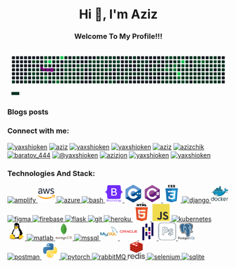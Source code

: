 <h1 align="center">Hi 👋, I'm Aziz</h1>
<h3 align="center">Welcome To My Profile!!!</h3>
<svg viewBox="-16 -32 880 192" width="880" height="192" xmlns="http://www.w3.org/2000/svg"><desc>Generated with https://github.com/Platane/snk</desc><style>:root{--cb:#1b1f230a;--cs:purple;--ce:#161b22;--c0:#161b22;--c1:#01311f;--c2:#034525;--c3:#0f6d31;--c4:#00c647}.c{shape-rendering:geometricPrecision;fill:var(--ce);stroke-width:1px;stroke:var(--cb);animation:none 69500ms linear infinite;width:12px;height:12px}@keyframes c0{0.13%{fill:var(--c1)}0.15%,100%{fill:var(--ce)}}.c.c0{fill:var(--c1);animation-name:c0}@keyframes c1{48.19%{fill:var(--c1)}48.21%,100%{fill:var(--ce)}}.c.c1{fill:var(--c1);animation-name:c1}@keyframes c2{0.42%{fill:var(--c1)}0.44%,100%{fill:var(--ce)}}.c.c2{fill:var(--c1);animation-name:c2}@keyframes c3{44.45%{fill:var(--c1)}44.47%,100%{fill:var(--ce)}}.c.c3{fill:var(--c1);animation-name:c3}@keyframes c4{44.59%{fill:var(--c1)}44.61%,100%{fill:var(--ce)}}.c.c4{fill:var(--c1);animation-name:c4}@keyframes c5{0.85%{fill:var(--c1)}0.87%,100%{fill:var(--ce)}}.c.c5{fill:var(--c1);animation-name:c5}@keyframes c6{1%{fill:var(--c1)}1.02%,100%{fill:var(--ce)}}.c.c6{fill:var(--c1);animation-name:c6}@keyframes c7{44.02%{fill:var(--c1)}44.04%,100%{fill:var(--ce)}}.c.c7{fill:var(--c1);animation-name:c7}@keyframes c8{44.16%{fill:var(--c1)}44.18%,100%{fill:var(--ce)}}.c.c8{fill:var(--c1);animation-name:c8}@keyframes c9{65.46%{fill:var(--c2)}65.48%,100%{fill:var(--ce)}}.c.c9{fill:var(--c2);animation-name:c9}@keyframes ca{1.14%{fill:var(--c1)}1.16%,100%{fill:var(--ce)}}.c.ca{fill:var(--c1);animation-name:ca}@keyframes cb{43.87%{fill:var(--c1)}43.89%,100%{fill:var(--ce)}}.c.cb{fill:var(--c1);animation-name:cb}@keyframes cc{65.03%{fill:var(--c2)}65.05%,100%{fill:var(--ce)}}.c.cc{fill:var(--c2);animation-name:cc}@keyframes cd{45.03%{fill:var(--c1)}45.05%,100%{fill:var(--ce)}}.c.cd{fill:var(--c1);animation-name:cd}@keyframes ce{44.88%{fill:var(--c1)}44.9%,100%{fill:var(--ce)}}.c.ce{fill:var(--c1);animation-name:ce}@keyframes cf{46.32%{fill:var(--c1)}46.34%,100%{fill:var(--ce)}}.c.cf{fill:var(--c1);animation-name:cf}@keyframes cg{1.28%{fill:var(--c1)}1.3%,100%{fill:var(--ce)}}.c.cg{fill:var(--c1);animation-name:cg}@keyframes ch{43.73%{fill:var(--c1)}43.75%,100%{fill:var(--ce)}}.c.ch{fill:var(--c1);animation-name:ch}@keyframes ci{43.59%{fill:var(--c1)}43.61%,100%{fill:var(--ce)}}.c.ci{fill:var(--c1);animation-name:ci}@keyframes cj{45.17%{fill:var(--c1)}45.19%,100%{fill:var(--ce)}}.c.cj{fill:var(--c1);animation-name:cj}@keyframes ck{1.43%{fill:var(--c1)}1.45%,100%{fill:var(--ce)}}.c.ck{fill:var(--c1);animation-name:ck}@keyframes cl{1.57%{fill:var(--c1)}1.59%,100%{fill:var(--ce)}}.c.cl{fill:var(--c1);animation-name:cl}@keyframes cm{43.44%{fill:var(--c1)}43.46%,100%{fill:var(--ce)}}.c.cm{fill:var(--c1);animation-name:cm}@keyframes cn{45.31%{fill:var(--c1)}45.33%,100%{fill:var(--ce)}}.c.cn{fill:var(--c1);animation-name:cn}@keyframes co{45.46%{fill:var(--c1)}45.48%,100%{fill:var(--ce)}}.c.co{fill:var(--c1);animation-name:co}@keyframes cp{66.03%{fill:var(--c2)}66.05%,100%{fill:var(--ce)}}.c.cp{fill:var(--c2);animation-name:cp}@keyframes cq{87.47%{fill:var(--c3)}87.49%,100%{fill:var(--ce)}}.c.cq{fill:var(--c3);animation-name:cq}@keyframes cr{66.9%{fill:var(--c2)}66.92%,100%{fill:var(--ce)}}.c.cr{fill:var(--c2);animation-name:cr}@keyframes cs{43.3%{fill:var(--c1)}43.32%,100%{fill:var(--ce)}}.c.cs{fill:var(--c1);animation-name:cs}@keyframes ct{86.9%{fill:var(--c3)}86.92%,100%{fill:var(--ce)}}.c.ct{fill:var(--c3);animation-name:ct}@keyframes cu{64.31%{fill:var(--c2)}64.33%,100%{fill:var(--ce)}}.c.cu{fill:var(--c2);animation-name:cu}@keyframes cv{35.39%{fill:var(--c1)}35.41%,100%{fill:var(--ce)}}.c.cv{fill:var(--c1);animation-name:cv}@keyframes cw{87.62%{fill:var(--c4)}87.64%,100%{fill:var(--ce)}}.c.cw{fill:var(--c4);animation-name:cw}@keyframes cx{36.25%{fill:var(--c1)}36.27%,100%{fill:var(--ce)}}.c.cx{fill:var(--c1);animation-name:cx}@keyframes cy{1.86%{fill:var(--c1)}1.88%,100%{fill:var(--ce)}}.c.cy{fill:var(--c1);animation-name:cy}@keyframes cz{43.01%{fill:var(--c1)}43.03%,100%{fill:var(--ce)}}.c.cz{fill:var(--c1);animation-name:cz}@keyframes c10{35.96%{fill:var(--c1)}35.98%,100%{fill:var(--ce)}}.c.c10{fill:var(--c1);animation-name:c10}@keyframes c11{2%{fill:var(--c1)}2.02%,100%{fill:var(--ce)}}.c.c11{fill:var(--c1);animation-name:c11}@keyframes c12{36.68%{fill:var(--c1)}36.7%,100%{fill:var(--ce)}}.c.c12{fill:var(--c1);animation-name:c12}@keyframes c13{36.82%{fill:var(--c1)}36.84%,100%{fill:var(--ce)}}.c.c13{fill:var(--c1);animation-name:c13}@keyframes c14{64.02%{fill:var(--c2)}64.04%,100%{fill:var(--ce)}}.c.c14{fill:var(--c2);animation-name:c14}@keyframes c15{35.1%{fill:var(--c1)}35.12%,100%{fill:var(--ce)}}.c.c15{fill:var(--c1);animation-name:c15}@keyframes c16{34.95%{fill:var(--c1)}34.97%,100%{fill:var(--ce)}}.c.c16{fill:var(--c1);animation-name:c16}@keyframes c17{2.15%{fill:var(--c1)}2.17%,100%{fill:var(--ce)}}.c.c17{fill:var(--c1);animation-name:c17}@keyframes c18{36.97%{fill:var(--c1)}36.99%,100%{fill:var(--ce)}}.c.c18{fill:var(--c1);animation-name:c18}@keyframes c19{86.32%{fill:var(--c3)}86.34%,100%{fill:var(--ce)}}.c.c19{fill:var(--c3);animation-name:c19}@keyframes c1a{88.19%{fill:var(--c4)}88.21%,100%{fill:var(--ce)}}.c.c1a{fill:var(--c4);animation-name:c1a}@keyframes c1b{2.44%{fill:var(--c1)}2.46%,100%{fill:var(--ce)}}.c.c1b{fill:var(--c1);animation-name:c1b}@keyframes c1c{37.11%{fill:var(--c1)}37.13%,100%{fill:var(--ce)}}.c.c1c{fill:var(--c1);animation-name:c1c}@keyframes c1d{37.26%{fill:var(--c1)}37.28%,100%{fill:var(--ce)}}.c.c1d{fill:var(--c1);animation-name:c1d}@keyframes c1e{34.52%{fill:var(--c1)}34.54%,100%{fill:var(--ce)}}.c.c1e{fill:var(--c1);animation-name:c1e}@keyframes c1f{2.72%{fill:var(--c1)}2.74%,100%{fill:var(--ce)}}.c.c1f{fill:var(--c1);animation-name:c1f}@keyframes c1g{62.72%{fill:var(--c2)}62.74%,100%{fill:var(--ce)}}.c.c1g{fill:var(--c2);animation-name:c1g}@keyframes c1h{62.58%{fill:var(--c2)}62.6%,100%{fill:var(--ce)}}.c.c1h{fill:var(--c2);animation-name:c1h}@keyframes c1i{63.3%{fill:var(--c2)}63.32%,100%{fill:var(--ce)}}.c.c1i{fill:var(--c2);animation-name:c1i}@keyframes c1j{63.44%{fill:var(--c2)}63.46%,100%{fill:var(--ce)}}.c.c1j{fill:var(--c2);animation-name:c1j}@keyframes c1k{37.4%{fill:var(--c1)}37.42%,100%{fill:var(--ce)}}.c.c1k{fill:var(--c1);animation-name:c1k}@keyframes c1l{2.87%{fill:var(--c1)}2.89%,100%{fill:var(--ce)}}.c.c1l{fill:var(--c1);animation-name:c1l}@keyframes c1m{34.09%{fill:var(--c1)}34.11%,100%{fill:var(--ce)}}.c.c1m{fill:var(--c1);animation-name:c1m}@keyframes c1n{33.95%{fill:var(--c1)}33.97%,100%{fill:var(--ce)}}.c.c1n{fill:var(--c1);animation-name:c1n}@keyframes c1o{33.8%{fill:var(--c1)}33.82%,100%{fill:var(--ce)}}.c.c1o{fill:var(--c1);animation-name:c1o}@keyframes c1p{42%{fill:var(--c1)}42.02%,100%{fill:var(--ce)}}.c.c1p{fill:var(--c1);animation-name:c1p}@keyframes c1q{37.54%{fill:var(--c1)}37.56%,100%{fill:var(--ce)}}.c.c1q{fill:var(--c1);animation-name:c1q}@keyframes c1r{3.16%{fill:var(--c1)}3.18%,100%{fill:var(--ce)}}.c.c1r{fill:var(--c1);animation-name:c1r}@keyframes c1s{3.01%{fill:var(--c1)}3.03%,100%{fill:var(--ce)}}.c.c1s{fill:var(--c1);animation-name:c1s}@keyframes c1t{62.29%{fill:var(--c2)}62.31%,100%{fill:var(--ce)}}.c.c1t{fill:var(--c2);animation-name:c1t}@keyframes c1u{33.66%{fill:var(--c1)}33.68%,100%{fill:var(--ce)}}.c.c1u{fill:var(--c1);animation-name:c1u}@keyframes c1v{41.86%{fill:var(--c1)}41.88%,100%{fill:var(--ce)}}.c.c1v{fill:var(--c1);animation-name:c1v}@keyframes c1w{37.69%{fill:var(--c1)}37.71%,100%{fill:var(--ce)}}.c.c1w{fill:var(--c1);animation-name:c1w}@keyframes c1x{3.3%{fill:var(--c1)}3.32%,100%{fill:var(--ce)}}.c.c1x{fill:var(--c1);animation-name:c1x}@keyframes c1y{62%{fill:var(--c2)}62.02%,100%{fill:var(--ce)}}.c.c1y{fill:var(--c2);animation-name:c1y}@keyframes c1z{61.57%{fill:var(--c1)}61.59%,100%{fill:var(--ce)}}.c.c1z{fill:var(--c1);animation-name:c1z}@keyframes c20{37.98%{fill:var(--c1)}38%,100%{fill:var(--ce)}}.c.c20{fill:var(--c1);animation-name:c20}@keyframes c21{37.83%{fill:var(--c1)}37.85%,100%{fill:var(--ce)}}.c.c21{fill:var(--c1);animation-name:c21}@keyframes c22{3.73%{fill:var(--c1)}3.75%,100%{fill:var(--ce)}}.c.c22{fill:var(--c1);animation-name:c22}@keyframes c23{61.72%{fill:var(--c2)}61.74%,100%{fill:var(--ce)}}.c.c23{fill:var(--c2);animation-name:c23}@keyframes c24{33.37%{fill:var(--c1)}33.39%,100%{fill:var(--ce)}}.c.c24{fill:var(--c1);animation-name:c24}@keyframes c25{38.12%{fill:var(--c1)}38.14%,100%{fill:var(--ce)}}.c.c25{fill:var(--c1);animation-name:c25}@keyframes c26{3.87%{fill:var(--c1)}3.89%,100%{fill:var(--ce)}}.c.c26{fill:var(--c1);animation-name:c26}@keyframes c27{32.65%{fill:var(--c1)}32.67%,100%{fill:var(--ce)}}.c.c27{fill:var(--c1);animation-name:c27}@keyframes c28{4.02%{fill:var(--c1)}4.04%,100%{fill:var(--ce)}}.c.c28{fill:var(--c1);animation-name:c28}@keyframes c29{32.36%{fill:var(--c1)}32.38%,100%{fill:var(--ce)}}.c.c29{fill:var(--c1);animation-name:c29}@keyframes c2a{69.05%{fill:var(--c2)}69.07%,100%{fill:var(--ce)}}.c.c2a{fill:var(--c2);animation-name:c2a}@keyframes c2b{4.16%{fill:var(--c1)}4.18%,100%{fill:var(--ce)}}.c.c2b{fill:var(--c1);animation-name:c2b}@keyframes c2c{32.22%{fill:var(--c1)}32.24%,100%{fill:var(--ce)}}.c.c2c{fill:var(--c1);animation-name:c2c}@keyframes c2d{32.08%{fill:var(--c1)}32.1%,100%{fill:var(--ce)}}.c.c2d{fill:var(--c1);animation-name:c2d}@keyframes c2e{38.55%{fill:var(--c1)}38.57%,100%{fill:var(--ce)}}.c.c2e{fill:var(--c1);animation-name:c2e}@keyframes c2f{38.7%{fill:var(--c1)}38.72%,100%{fill:var(--ce)}}.c.c2f{fill:var(--c1);animation-name:c2f}@keyframes c2g{6.32%{fill:var(--c1)}6.34%,100%{fill:var(--ce)}}.c.c2g{fill:var(--c1);animation-name:c2g}@keyframes c2h{6.46%{fill:var(--c1)}6.48%,100%{fill:var(--ce)}}.c.c2h{fill:var(--c1);animation-name:c2h}@keyframes c2i{4.31%{fill:var(--c1)}4.33%,100%{fill:var(--ce)}}.c.c2i{fill:var(--c1);animation-name:c2i}@keyframes c2j{6.75%{fill:var(--c1)}6.77%,100%{fill:var(--ce)}}.c.c2j{fill:var(--c1);animation-name:c2j}@keyframes c2k{31.93%{fill:var(--c1)}31.95%,100%{fill:var(--ce)}}.c.c2k{fill:var(--c1);animation-name:c2k}@keyframes c2l{31.79%{fill:var(--c1)}31.81%,100%{fill:var(--ce)}}.c.c2l{fill:var(--c1);animation-name:c2l}@keyframes c2m{38.84%{fill:var(--c1)}38.86%,100%{fill:var(--ce)}}.c.c2m{fill:var(--c1);animation-name:c2m}@keyframes c2n{6.18%{fill:var(--c1)}6.2%,100%{fill:var(--ce)}}.c.c2n{fill:var(--c1);animation-name:c2n}@keyframes c2o{69.34%{fill:var(--c2)}69.36%,100%{fill:var(--ce)}}.c.c2o{fill:var(--c2);animation-name:c2o}@keyframes c2p{4.45%{fill:var(--c1)}4.47%,100%{fill:var(--ce)}}.c.c2p{fill:var(--c1);animation-name:c2p}@keyframes c2q{6.9%{fill:var(--c1)}6.92%,100%{fill:var(--ce)}}.c.c2q{fill:var(--c1);animation-name:c2q}@keyframes c2r{7.04%{fill:var(--c1)}7.06%,100%{fill:var(--ce)}}.c.c2r{fill:var(--c1);animation-name:c2r}@keyframes c2s{31.64%{fill:var(--c1)}31.66%,100%{fill:var(--ce)}}.c.c2s{fill:var(--c1);animation-name:c2s}@keyframes c2t{38.98%{fill:var(--c1)}39%,100%{fill:var(--ce)}}.c.c2t{fill:var(--c1);animation-name:c2t}@keyframes c2u{6.03%{fill:var(--c1)}6.05%,100%{fill:var(--ce)}}.c.c2u{fill:var(--c1);animation-name:c2u}@keyframes c2v{39.85%{fill:var(--c1)}39.87%,100%{fill:var(--ce)}}.c.c2v{fill:var(--c1);animation-name:c2v}@keyframes c2w{69.77%{fill:var(--c2)}69.79%,100%{fill:var(--ce)}}.c.c2w{fill:var(--c2);animation-name:c2w}@keyframes c2x{7.33%{fill:var(--c1)}7.35%,100%{fill:var(--ce)}}.c.c2x{fill:var(--c1);animation-name:c2x}@keyframes c2y{5.89%{fill:var(--c1)}5.91%,100%{fill:var(--ce)}}.c.c2y{fill:var(--c1);animation-name:c2y}@keyframes c2z{39.99%{fill:var(--c1)}40.01%,100%{fill:var(--ce)}}.c.c2z{fill:var(--c1);animation-name:c2z}@keyframes c30{4.74%{fill:var(--c1)}4.76%,100%{fill:var(--ce)}}.c.c30{fill:var(--c1);animation-name:c30}@keyframes c31{69.92%{fill:var(--c2)}69.94%,100%{fill:var(--ce)}}.c.c31{fill:var(--c2);animation-name:c31}@keyframes c32{7.47%{fill:var(--c1)}7.49%,100%{fill:var(--ce)}}.c.c32{fill:var(--c1);animation-name:c32}@keyframes c33{70.35%{fill:var(--c2)}70.37%,100%{fill:var(--ce)}}.c.c33{fill:var(--c2);animation-name:c33}@keyframes c34{5.75%{fill:var(--c1)}5.77%,100%{fill:var(--ce)}}.c.c34{fill:var(--c1);animation-name:c34}@keyframes c35{5.6%{fill:var(--c1)}5.62%,100%{fill:var(--ce)}}.c.c35{fill:var(--c1);animation-name:c35}@keyframes c36{4.88%{fill:var(--c1)}4.9%,100%{fill:var(--ce)}}.c.c36{fill:var(--c1);animation-name:c36}@keyframes c37{30.21%{fill:var(--c1)}30.23%,100%{fill:var(--ce)}}.c.c37{fill:var(--c1);animation-name:c37}@keyframes c38{71.36%{fill:var(--c2)}71.38%,100%{fill:var(--ce)}}.c.c38{fill:var(--c2);animation-name:c38}@keyframes c39{5.03%{fill:var(--c1)}5.05%,100%{fill:var(--ce)}}.c.c39{fill:var(--c1);animation-name:c39}@keyframes c3a{5.17%{fill:var(--c1)}5.19%,100%{fill:var(--ce)}}.c.c3a{fill:var(--c1);animation-name:c3a}@keyframes c3b{29.77%{fill:var(--c1)}29.79%,100%{fill:var(--ce)}}.c.c3b{fill:var(--c1);animation-name:c3b}@keyframes c3c{7.76%{fill:var(--c1)}7.78%,100%{fill:var(--ce)}}.c.c3c{fill:var(--c1);animation-name:c3c}@keyframes c3d{7.9%{fill:var(--c1)}7.92%,100%{fill:var(--ce)}}.c.c3d{fill:var(--c1);animation-name:c3d}@keyframes c3e{28.62%{fill:var(--c1)}28.64%,100%{fill:var(--ce)}}.c.c3e{fill:var(--c1);animation-name:c3e}@keyframes c3f{29.34%{fill:var(--c1)}29.36%,100%{fill:var(--ce)}}.c.c3f{fill:var(--c1);animation-name:c3f}@keyframes c3g{8.19%{fill:var(--c1)}8.21%,100%{fill:var(--ce)}}.c.c3g{fill:var(--c1);animation-name:c3g}@keyframes c3h{8.05%{fill:var(--c1)}8.07%,100%{fill:var(--ce)}}.c.c3h{fill:var(--c1);animation-name:c3h}@keyframes c3i{30.64%{fill:var(--c1)}30.66%,100%{fill:var(--ce)}}.c.c3i{fill:var(--c1);animation-name:c3i}@keyframes c3j{28.91%{fill:var(--c1)}28.93%,100%{fill:var(--ce)}}.c.c3j{fill:var(--c1);animation-name:c3j}@keyframes c3k{29.2%{fill:var(--c1)}29.22%,100%{fill:var(--ce)}}.c.c3k{fill:var(--c1);animation-name:c3k}@keyframes c3l{8.34%{fill:var(--c1)}8.36%,100%{fill:var(--ce)}}.c.c3l{fill:var(--c1);animation-name:c3l}@keyframes c3m{28.34%{fill:var(--c1)}28.36%,100%{fill:var(--ce)}}.c.c3m{fill:var(--c1);animation-name:c3m}@keyframes c3n{8.48%{fill:var(--c1)}8.5%,100%{fill:var(--ce)}}.c.c3n{fill:var(--c1);animation-name:c3n}@keyframes c3o{28.05%{fill:var(--c1)}28.07%,100%{fill:var(--ce)}}.c.c3o{fill:var(--c1);animation-name:c3o}@keyframes c3p{27.9%{fill:var(--c1)}27.92%,100%{fill:var(--ce)}}.c.c3p{fill:var(--c1);animation-name:c3p}@keyframes c3q{8.62%{fill:var(--c1)}8.64%,100%{fill:var(--ce)}}.c.c3q{fill:var(--c1);animation-name:c3q}@keyframes c3r{9.2%{fill:var(--c1)}9.22%,100%{fill:var(--ce)}}.c.c3r{fill:var(--c1);animation-name:c3r}@keyframes c3s{9.05%{fill:var(--c1)}9.07%,100%{fill:var(--ce)}}.c.c3s{fill:var(--c1);animation-name:c3s}@keyframes c3t{8.91%{fill:var(--c1)}8.93%,100%{fill:var(--ce)}}.c.c3t{fill:var(--c1);animation-name:c3t}@keyframes c3u{8.77%{fill:var(--c1)}8.79%,100%{fill:var(--ce)}}.c.c3u{fill:var(--c1);animation-name:c3u}@keyframes c3v{9.34%{fill:var(--c1)}9.36%,100%{fill:var(--ce)}}.c.c3v{fill:var(--c1);animation-name:c3v}@keyframes c3w{27.18%{fill:var(--c1)}27.2%,100%{fill:var(--ce)}}.c.c3w{fill:var(--c1);animation-name:c3w}@keyframes c3x{26.46%{fill:var(--c1)}26.48%,100%{fill:var(--ce)}}.c.c3x{fill:var(--c1);animation-name:c3x}@keyframes c3y{26.18%{fill:var(--c1)}26.2%,100%{fill:var(--ce)}}.c.c3y{fill:var(--c1);animation-name:c3y}@keyframes c3z{26.03%{fill:var(--c1)}26.05%,100%{fill:var(--ce)}}.c.c3z{fill:var(--c1);animation-name:c3z}@keyframes c40{26.75%{fill:var(--c1)}26.77%,100%{fill:var(--ce)}}.c.c40{fill:var(--c1);animation-name:c40}@keyframes c41{9.77%{fill:var(--c1)}9.79%,100%{fill:var(--ce)}}.c.c41{fill:var(--c1);animation-name:c41}@keyframes c42{25.89%{fill:var(--c1)}25.91%,100%{fill:var(--ce)}}.c.c42{fill:var(--c1);animation-name:c42}@keyframes c43{25.75%{fill:var(--c1)}25.77%,100%{fill:var(--ce)}}.c.c43{fill:var(--c1);animation-name:c43}@keyframes c44{24.59%{fill:var(--c1)}24.61%,100%{fill:var(--ce)}}.c.c44{fill:var(--c1);animation-name:c44}@keyframes c45{24.74%{fill:var(--c1)}24.76%,100%{fill:var(--ce)}}.c.c45{fill:var(--c1);animation-name:c45}@keyframes c46{54.52%{fill:var(--c1)}54.54%,100%{fill:var(--ce)}}.c.c46{fill:var(--c1);animation-name:c46}@keyframes c47{10.06%{fill:var(--c1)}10.08%,100%{fill:var(--ce)}}.c.c47{fill:var(--c1);animation-name:c47}@keyframes c48{57.98%{fill:var(--c2)}58%,100%{fill:var(--ce)}}.c.c48{fill:var(--c2);animation-name:c48}@keyframes c49{81.14%{fill:var(--c3)}81.16%,100%{fill:var(--ce)}}.c.c49{fill:var(--c3);animation-name:c49}@keyframes c4a{24.45%{fill:var(--c1)}24.47%,100%{fill:var(--ce)}}.c.c4a{fill:var(--c1);animation-name:c4a}@keyframes c4b{24.88%{fill:var(--c1)}24.9%,100%{fill:var(--ce)}}.c.c4b{fill:var(--c1);animation-name:c4b}@keyframes c4c{73.37%{fill:var(--c2)}73.39%,100%{fill:var(--ce)}}.c.c4c{fill:var(--c2);animation-name:c4c}@keyframes c4d{57.83%{fill:var(--c1)}57.85%,100%{fill:var(--ce)}}.c.c4d{fill:var(--c1);animation-name:c4d}@keyframes c4e{74.38%{fill:var(--c2)}74.4%,100%{fill:var(--ce)}}.c.c4e{fill:var(--c2);animation-name:c4e}@keyframes c4f{24.16%{fill:var(--c1)}24.18%,100%{fill:var(--ce)}}.c.c4f{fill:var(--c1);animation-name:c4f}@keyframes c4g{24.31%{fill:var(--c1)}24.33%,100%{fill:var(--ce)}}.c.c4g{fill:var(--c1);animation-name:c4g}@keyframes c4h{25.03%{fill:var(--c1)}25.05%,100%{fill:var(--ce)}}.c.c4h{fill:var(--c1);animation-name:c4h}@keyframes c4i{10.49%{fill:var(--c1)}10.51%,100%{fill:var(--ce)}}.c.c4i{fill:var(--c1);animation-name:c4i}@keyframes c4j{10.35%{fill:var(--c1)}10.37%,100%{fill:var(--ce)}}.c.c4j{fill:var(--c1);animation-name:c4j}@keyframes c4k{80.71%{fill:var(--c3)}80.73%,100%{fill:var(--ce)}}.c.c4k{fill:var(--c3);animation-name:c4k}@keyframes c4l{80.85%{fill:var(--c3)}80.87%,100%{fill:var(--ce)}}.c.c4l{fill:var(--c3);animation-name:c4l}@keyframes c4m{24.02%{fill:var(--c1)}24.04%,100%{fill:var(--ce)}}.c.c4m{fill:var(--c1);animation-name:c4m}@keyframes c4n{23.87%{fill:var(--c1)}23.89%,100%{fill:var(--ce)}}.c.c4n{fill:var(--c1);animation-name:c4n}@keyframes c4o{23.73%{fill:var(--c1)}23.75%,100%{fill:var(--ce)}}.c.c4o{fill:var(--c1);animation-name:c4o}@keyframes c4p{10.64%{fill:var(--c1)}10.66%,100%{fill:var(--ce)}}.c.c4p{fill:var(--c1);animation-name:c4p}@keyframes c4q{73.8%{fill:var(--c2)}73.82%,100%{fill:var(--ce)}}.c.c4q{fill:var(--c2);animation-name:c4q}@keyframes c4r{56.39%{fill:var(--c1)}56.41%,100%{fill:var(--ce)}}.c.c4r{fill:var(--c1);animation-name:c4r}@keyframes c4s{56.25%{fill:var(--c1)}56.27%,100%{fill:var(--ce)}}.c.c4s{fill:var(--c1);animation-name:c4s}@keyframes c4t{93.23%{fill:var(--c4)}93.25%,100%{fill:var(--ce)}}.c.c4t{fill:var(--c4);animation-name:c4t}@keyframes c4u{81.86%{fill:var(--c3)}81.88%,100%{fill:var(--ce)}}.c.c4u{fill:var(--c3);animation-name:c4u}@keyframes c4v{23.59%{fill:var(--c1)}23.61%,100%{fill:var(--ce)}}.c.c4v{fill:var(--c1);animation-name:c4v}@keyframes c4w{10.78%{fill:var(--c1)}10.8%,100%{fill:var(--ce)}}.c.c4w{fill:var(--c1);animation-name:c4w}@keyframes c4x{92.65%{fill:var(--c4)}92.67%,100%{fill:var(--ce)}}.c.c4x{fill:var(--c4);animation-name:c4x}@keyframes c4y{56.54%{fill:var(--c2)}56.56%,100%{fill:var(--ce)}}.c.c4y{fill:var(--c2);animation-name:c4y}@keyframes c4z{18.41%{fill:var(--c1)}18.43%,100%{fill:var(--ce)}}.c.c4z{fill:var(--c1);animation-name:c4z}@keyframes c50{18.26%{fill:var(--c1)}18.28%,100%{fill:var(--ce)}}.c.c50{fill:var(--c1);animation-name:c50}@keyframes c51{22.44%{fill:var(--c1)}22.46%,100%{fill:var(--ce)}}.c.c51{fill:var(--c1);animation-name:c51}@keyframes c52{75.24%{fill:var(--c2)}75.26%,100%{fill:var(--ce)}}.c.c52{fill:var(--c2);animation-name:c52}@keyframes c53{14.23%{fill:var(--c1)}14.25%,100%{fill:var(--ce)}}.c.c53{fill:var(--c1);animation-name:c53}@keyframes c54{14.38%{fill:var(--c1)}14.4%,100%{fill:var(--ce)}}.c.c54{fill:var(--c1);animation-name:c54}@keyframes c55{14.52%{fill:var(--c1)}14.54%,100%{fill:var(--ce)}}.c.c55{fill:var(--c1);animation-name:c55}@keyframes c56{18.12%{fill:var(--c1)}18.14%,100%{fill:var(--ce)}}.c.c56{fill:var(--c1);animation-name:c56}@keyframes c57{18.84%{fill:var(--c1)}18.86%,100%{fill:var(--ce)}}.c.c57{fill:var(--c1);animation-name:c57}@keyframes c58{22.15%{fill:var(--c1)}22.17%,100%{fill:var(--ce)}}.c.c58{fill:var(--c1);animation-name:c58}@keyframes c59{11.07%{fill:var(--c1)}11.09%,100%{fill:var(--ce)}}.c.c59{fill:var(--c1);animation-name:c59}@keyframes c5a{14.67%{fill:var(--c1)}14.69%,100%{fill:var(--ce)}}.c.c5a{fill:var(--c1);animation-name:c5a}@keyframes c5b{17.98%{fill:var(--c1)}18%,100%{fill:var(--ce)}}.c.c5b{fill:var(--c1);animation-name:c5b}@keyframes c5c{18.98%{fill:var(--c1)}19%,100%{fill:var(--ce)}}.c.c5c{fill:var(--c1);animation-name:c5c}@keyframes c5d{11.21%{fill:var(--c1)}11.23%,100%{fill:var(--ce)}}.c.c5d{fill:var(--c1);animation-name:c5d}@keyframes c5e{76.39%{fill:var(--c2)}76.41%,100%{fill:var(--ce)}}.c.c5e{fill:var(--c2);animation-name:c5e}@keyframes c5f{13.8%{fill:var(--c1)}13.82%,100%{fill:var(--ce)}}.c.c5f{fill:var(--c1);animation-name:c5f}@keyframes c5g{14.81%{fill:var(--c1)}14.83%,100%{fill:var(--ce)}}.c.c5g{fill:var(--c1);animation-name:c5g}@keyframes c5h{17.83%{fill:var(--c1)}17.85%,100%{fill:var(--ce)}}.c.c5h{fill:var(--c1);animation-name:c5h}@keyframes c5i{19.13%{fill:var(--c1)}19.15%,100%{fill:var(--ce)}}.c.c5i{fill:var(--c1);animation-name:c5i}@keyframes c5j{21.86%{fill:var(--c1)}21.88%,100%{fill:var(--ce)}}.c.c5j{fill:var(--c1);animation-name:c5j}@keyframes c5k{11.36%{fill:var(--c1)}11.38%,100%{fill:var(--ce)}}.c.c5k{fill:var(--c1);animation-name:c5k}@keyframes c5l{76.54%{fill:var(--c2)}76.56%,100%{fill:var(--ce)}}.c.c5l{fill:var(--c2);animation-name:c5l}@keyframes c5m{13.66%{fill:var(--c1)}13.68%,100%{fill:var(--ce)}}.c.c5m{fill:var(--c1);animation-name:c5m}@keyframes c5n{17.69%{fill:var(--c1)}17.71%,100%{fill:var(--ce)}}.c.c5n{fill:var(--c1);animation-name:c5n}@keyframes c5o{19.27%{fill:var(--c1)}19.29%,100%{fill:var(--ce)}}.c.c5o{fill:var(--c1);animation-name:c5o}@keyframes c5p{19.41%{fill:var(--c1)}19.43%,100%{fill:var(--ce)}}.c.c5p{fill:var(--c1);animation-name:c5p}@keyframes c5q{79.56%{fill:var(--c3)}79.58%,100%{fill:var(--ce)}}.c.c5q{fill:var(--c3);animation-name:c5q}@keyframes c5r{13.52%{fill:var(--c1)}13.54%,100%{fill:var(--ce)}}.c.c5r{fill:var(--c1);animation-name:c5r}@keyframes c5s{15.1%{fill:var(--c1)}15.12%,100%{fill:var(--ce)}}.c.c5s{fill:var(--c1);animation-name:c5s}@keyframes c5t{17.54%{fill:var(--c1)}17.56%,100%{fill:var(--ce)}}.c.c5t{fill:var(--c1);animation-name:c5t}@keyframes c5u{17.4%{fill:var(--c1)}17.42%,100%{fill:var(--ce)}}.c.c5u{fill:var(--c1);animation-name:c5u}@keyframes c5v{19.56%{fill:var(--c1)}19.58%,100%{fill:var(--ce)}}.c.c5v{fill:var(--c1);animation-name:c5v}@keyframes c5w{13.23%{fill:var(--c1)}13.25%,100%{fill:var(--ce)}}.c.c5w{fill:var(--c1);animation-name:c5w}@keyframes c5x{13.37%{fill:var(--c1)}13.39%,100%{fill:var(--ce)}}.c.c5x{fill:var(--c1);animation-name:c5x}@keyframes c5y{15.39%{fill:var(--c1)}15.41%,100%{fill:var(--ce)}}.c.c5y{fill:var(--c1);animation-name:c5y}@keyframes c5z{19.7%{fill:var(--c1)}19.72%,100%{fill:var(--ce)}}.c.c5z{fill:var(--c1);animation-name:c5z}@keyframes c60{11.79%{fill:var(--c1)}11.81%,100%{fill:var(--ce)}}.c.c60{fill:var(--c1);animation-name:c60}@keyframes c61{13.08%{fill:var(--c1)}13.1%,100%{fill:var(--ce)}}.c.c61{fill:var(--c1);animation-name:c61}@keyframes c62{12.94%{fill:var(--c1)}12.96%,100%{fill:var(--ce)}}.c.c62{fill:var(--c1);animation-name:c62}@keyframes c63{77.26%{fill:var(--c2)}77.28%,100%{fill:var(--ce)}}.c.c63{fill:var(--c2);animation-name:c63}@keyframes c64{15.53%{fill:var(--c1)}15.55%,100%{fill:var(--ce)}}.c.c64{fill:var(--c1);animation-name:c64}@keyframes c65{17.11%{fill:var(--c1)}17.13%,100%{fill:var(--ce)}}.c.c65{fill:var(--c1);animation-name:c65}@keyframes c66{16.97%{fill:var(--c1)}16.99%,100%{fill:var(--ce)}}.c.c66{fill:var(--c1);animation-name:c66}@keyframes c67{11.93%{fill:var(--c1)}11.95%,100%{fill:var(--ce)}}.c.c67{fill:var(--c1);animation-name:c67}@keyframes c68{77.69%{fill:var(--c2)}77.71%,100%{fill:var(--ce)}}.c.c68{fill:var(--c2);animation-name:c68}@keyframes c69{12.8%{fill:var(--c1)}12.82%,100%{fill:var(--ce)}}.c.c69{fill:var(--c1);animation-name:c69}@keyframes c6a{15.67%{fill:var(--c1)}15.69%,100%{fill:var(--ce)}}.c.c6a{fill:var(--c1);animation-name:c6a}@keyframes c6b{78.55%{fill:var(--c2)}78.57%,100%{fill:var(--ce)}}.c.c6b{fill:var(--c2);animation-name:c6b}@keyframes c6c{16.82%{fill:var(--c1)}16.84%,100%{fill:var(--ce)}}.c.c6c{fill:var(--c1);animation-name:c6c}@keyframes c6d{12.22%{fill:var(--c1)}12.24%,100%{fill:var(--ce)}}.c.c6d{fill:var(--c1);animation-name:c6d}@keyframes c6e{12.65%{fill:var(--c1)}12.67%,100%{fill:var(--ce)}}.c.c6e{fill:var(--c1);animation-name:c6e}@keyframes c6f{15.96%{fill:var(--c1)}15.98%,100%{fill:var(--ce)}}.c.c6f{fill:var(--c1);animation-name:c6f}@keyframes c6g{15.82%{fill:var(--c1)}15.84%,100%{fill:var(--ce)}}.c.c6g{fill:var(--c1);animation-name:c6g}@keyframes c6h{16.54%{fill:var(--c1)}16.56%,100%{fill:var(--ce)}}.c.c6h{fill:var(--c1);animation-name:c6h}@keyframes c6i{16.68%{fill:var(--c1)}16.7%,100%{fill:var(--ce)}}.c.c6i{fill:var(--c1);animation-name:c6i}@keyframes c6j{12.36%{fill:var(--c1)}12.38%,100%{fill:var(--ce)}}.c.c6j{fill:var(--c1);animation-name:c6j}@keyframes c6k{12.51%{fill:var(--c1)}12.53%,100%{fill:var(--ce)}}.c.c6k{fill:var(--c1);animation-name:c6k}@keyframes c6l{16.11%{fill:var(--c1)}16.13%,100%{fill:var(--ce)}}.c.c6l{fill:var(--c1);animation-name:c6l}.u{transform-origin:0 0;transform:scale(0,1);animation:none linear 69500ms infinite}@keyframes u0{0.13%{transform:scale(0.000,1)}0.15%,0.42%{transform:scale(0.005,1)}0.44%,0.85%{transform:scale(0.010,1)}0.87%,1%{transform:scale(0.015,1)}1.02%,1.14%{transform:scale(0.021,1)}1.16%,1.28%{transform:scale(0.026,1)}1.3%,1.43%{transform:scale(0.031,1)}1.45%,1.57%{transform:scale(0.036,1)}1.59%,1.86%{transform:scale(0.041,1)}1.88%,2%{transform:scale(0.046,1)}2.02%,2.15%{transform:scale(0.052,1)}2.17%,2.44%{transform:scale(0.057,1)}2.46%,2.72%{transform:scale(0.062,1)}2.74%,2.87%{transform:scale(0.067,1)}2.89%,3.01%{transform:scale(0.072,1)}3.03%,3.16%{transform:scale(0.077,1)}3.18%,3.3%{transform:scale(0.082,1)}3.32%,3.73%{transform:scale(0.088,1)}3.75%,3.87%{transform:scale(0.093,1)}3.89%,4.02%{transform:scale(0.098,1)}4.04%,4.16%{transform:scale(0.103,1)}4.18%,4.31%{transform:scale(0.108,1)}4.33%,4.45%{transform:scale(0.113,1)}4.47%,4.74%{transform:scale(0.119,1)}4.76%,4.88%{transform:scale(0.124,1)}4.9%,5.03%{transform:scale(0.129,1)}5.05%,5.17%{transform:scale(0.134,1)}5.19%,5.6%{transform:scale(0.139,1)}5.62%,5.75%{transform:scale(0.144,1)}5.77%,5.89%{transform:scale(0.149,1)}5.91%,6.03%{transform:scale(0.155,1)}6.05%,6.18%{transform:scale(0.160,1)}6.2%,6.32%{transform:scale(0.165,1)}6.34%,6.46%{transform:scale(0.170,1)}6.48%,6.75%{transform:scale(0.175,1)}6.77%,6.9%{transform:scale(0.180,1)}6.92%,7.04%{transform:scale(0.186,1)}7.06%,7.33%{transform:scale(0.191,1)}7.35%,7.47%{transform:scale(0.196,1)}7.49%,7.76%{transform:scale(0.201,1)}7.78%,7.9%{transform:scale(0.206,1)}7.92%,8.05%{transform:scale(0.211,1)}8.07%,8.19%{transform:scale(0.216,1)}8.21%,8.34%{transform:scale(0.222,1)}8.36%,8.48%{transform:scale(0.227,1)}8.5%,8.62%{transform:scale(0.232,1)}8.64%,8.77%{transform:scale(0.237,1)}8.79%,8.91%{transform:scale(0.242,1)}8.93%,9.05%{transform:scale(0.247,1)}9.07%,9.2%{transform:scale(0.253,1)}9.22%,9.34%{transform:scale(0.258,1)}9.36%,9.77%{transform:scale(0.263,1)}9.79%,10.06%{transform:scale(0.268,1)}10.08%,10.35%{transform:scale(0.273,1)}10.37%,10.49%{transform:scale(0.278,1)}10.51%,10.64%{transform:scale(0.284,1)}10.66%,10.78%{transform:scale(0.289,1)}10.8%,11.07%{transform:scale(0.294,1)}11.09%,11.21%{transform:scale(0.299,1)}11.23%,11.36%{transform:scale(0.304,1)}11.38%,11.79%{transform:scale(0.309,1)}11.81%,11.93%{transform:scale(0.314,1)}11.95%,12.22%{transform:scale(0.320,1)}12.24%,12.36%{transform:scale(0.325,1)}12.38%,12.51%{transform:scale(0.330,1)}12.53%,12.65%{transform:scale(0.335,1)}12.67%,12.8%{transform:scale(0.340,1)}12.82%,12.94%{transform:scale(0.345,1)}12.96%,13.08%{transform:scale(0.351,1)}13.1%,13.23%{transform:scale(0.356,1)}13.25%,13.37%{transform:scale(0.361,1)}13.39%,13.52%{transform:scale(0.366,1)}13.54%,13.66%{transform:scale(0.371,1)}13.68%,13.8%{transform:scale(0.376,1)}13.82%,14.23%{transform:scale(0.381,1)}14.25%,14.38%{transform:scale(0.387,1)}14.4%,14.52%{transform:scale(0.392,1)}14.54%,14.67%{transform:scale(0.397,1)}14.69%,14.81%{transform:scale(0.402,1)}14.83%,15.1%{transform:scale(0.407,1)}15.12%,15.39%{transform:scale(0.412,1)}15.41%,15.53%{transform:scale(0.418,1)}15.55%,15.67%{transform:scale(0.423,1)}15.69%,15.82%{transform:scale(0.428,1)}15.84%,15.96%{transform:scale(0.433,1)}15.98%,16.11%{transform:scale(0.438,1)}16.13%,16.54%{transform:scale(0.443,1)}16.56%,16.68%{transform:scale(0.448,1)}16.7%,16.82%{transform:scale(0.454,1)}16.84%,16.97%{transform:scale(0.459,1)}16.99%,17.11%{transform:scale(0.464,1)}17.13%,17.4%{transform:scale(0.469,1)}17.42%,17.54%{transform:scale(0.474,1)}17.56%,17.69%{transform:scale(0.479,1)}17.71%,17.83%{transform:scale(0.485,1)}17.85%,17.98%{transform:scale(0.490,1)}18%,18.12%{transform:scale(0.495,1)}18.14%,18.26%{transform:scale(0.500,1)}18.28%,18.41%{transform:scale(0.505,1)}18.43%,18.84%{transform:scale(0.510,1)}18.86%,18.98%{transform:scale(0.515,1)}19%,19.13%{transform:scale(0.521,1)}19.15%,19.27%{transform:scale(0.526,1)}19.29%,19.41%{transform:scale(0.531,1)}19.43%,19.56%{transform:scale(0.536,1)}19.58%,19.7%{transform:scale(0.541,1)}19.72%,21.86%{transform:scale(0.546,1)}21.88%,22.15%{transform:scale(0.552,1)}22.17%,22.44%{transform:scale(0.557,1)}22.46%,23.59%{transform:scale(0.562,1)}23.61%,23.73%{transform:scale(0.567,1)}23.75%,23.87%{transform:scale(0.572,1)}23.89%,24.02%{transform:scale(0.577,1)}24.04%,24.16%{transform:scale(0.582,1)}24.18%,24.31%{transform:scale(0.588,1)}24.33%,24.45%{transform:scale(0.593,1)}24.47%,24.59%{transform:scale(0.598,1)}24.61%,24.74%{transform:scale(0.603,1)}24.76%,24.88%{transform:scale(0.608,1)}24.9%,25.03%{transform:scale(0.613,1)}25.05%,25.75%{transform:scale(0.619,1)}25.77%,25.89%{transform:scale(0.624,1)}25.91%,26.03%{transform:scale(0.629,1)}26.05%,26.18%{transform:scale(0.634,1)}26.2%,26.46%{transform:scale(0.639,1)}26.48%,26.75%{transform:scale(0.644,1)}26.77%,27.18%{transform:scale(0.649,1)}27.2%,27.9%{transform:scale(0.655,1)}27.92%,28.05%{transform:scale(0.660,1)}28.07%,28.34%{transform:scale(0.665,1)}28.36%,28.62%{transform:scale(0.670,1)}28.64%,28.91%{transform:scale(0.675,1)}28.93%,29.2%{transform:scale(0.680,1)}29.22%,29.34%{transform:scale(0.686,1)}29.36%,29.77%{transform:scale(0.691,1)}29.79%,30.21%{transform:scale(0.696,1)}30.23%,30.64%{transform:scale(0.701,1)}30.66%,31.64%{transform:scale(0.706,1)}31.66%,31.79%{transform:scale(0.711,1)}31.81%,31.93%{transform:scale(0.716,1)}31.95%,32.08%{transform:scale(0.722,1)}32.1%,32.22%{transform:scale(0.727,1)}32.24%,32.36%{transform:scale(0.732,1)}32.38%,32.65%{transform:scale(0.737,1)}32.67%,33.37%{transform:scale(0.742,1)}33.39%,33.66%{transform:scale(0.747,1)}33.68%,33.8%{transform:scale(0.753,1)}33.82%,33.95%{transform:scale(0.758,1)}33.97%,34.09%{transform:scale(0.763,1)}34.11%,34.52%{transform:scale(0.768,1)}34.54%,34.95%{transform:scale(0.773,1)}34.97%,35.1%{transform:scale(0.778,1)}35.12%,35.39%{transform:scale(0.784,1)}35.41%,35.96%{transform:scale(0.789,1)}35.98%,36.25%{transform:scale(0.794,1)}36.27%,36.68%{transform:scale(0.799,1)}36.7%,36.82%{transform:scale(0.804,1)}36.84%,36.97%{transform:scale(0.809,1)}36.99%,37.11%{transform:scale(0.814,1)}37.13%,37.26%{transform:scale(0.820,1)}37.28%,37.4%{transform:scale(0.825,1)}37.42%,37.54%{transform:scale(0.830,1)}37.56%,37.69%{transform:scale(0.835,1)}37.71%,37.83%{transform:scale(0.840,1)}37.85%,37.98%{transform:scale(0.845,1)}38%,38.12%{transform:scale(0.851,1)}38.14%,38.55%{transform:scale(0.856,1)}38.57%,38.7%{transform:scale(0.861,1)}38.72%,38.84%{transform:scale(0.866,1)}38.86%,38.98%{transform:scale(0.871,1)}39%,39.85%{transform:scale(0.876,1)}39.87%,39.99%{transform:scale(0.881,1)}40.01%,41.86%{transform:scale(0.887,1)}41.88%,42%{transform:scale(0.892,1)}42.02%,43.01%{transform:scale(0.897,1)}43.03%,43.3%{transform:scale(0.902,1)}43.32%,43.44%{transform:scale(0.907,1)}43.46%,43.59%{transform:scale(0.912,1)}43.61%,43.73%{transform:scale(0.918,1)}43.75%,43.87%{transform:scale(0.923,1)}43.89%,44.02%{transform:scale(0.928,1)}44.04%,44.16%{transform:scale(0.933,1)}44.18%,44.45%{transform:scale(0.938,1)}44.47%,44.59%{transform:scale(0.943,1)}44.61%,44.88%{transform:scale(0.948,1)}44.9%,45.03%{transform:scale(0.954,1)}45.05%,45.17%{transform:scale(0.959,1)}45.19%,45.31%{transform:scale(0.964,1)}45.33%,45.46%{transform:scale(0.969,1)}45.48%,46.32%{transform:scale(0.974,1)}46.34%,48.19%{transform:scale(0.979,1)}48.21%,54.52%{transform:scale(0.985,1)}54.54%,56.25%{transform:scale(0.990,1)}56.27%,56.39%{transform:scale(0.995,1)}56.41%,100%{transform:scale(1.000,1)}}.u.u0{fill:var(--c1);animation-name:u0;transform-origin:0.0px 0}@keyframes u1{56.54%{transform:scale(0.000,1)}56.56%,100%{transform:scale(1.000,1)}}.u.u1{fill:var(--c2);animation-name:u1;transform-origin:691.2px 0}@keyframes u2{57.83%{transform:scale(0.000,1)}57.85%,100%{transform:scale(1.000,1)}}.u.u2{fill:var(--c1);animation-name:u2;transform-origin:694.8px 0}@keyframes u3{57.98%{transform:scale(0.000,1)}58%,100%{transform:scale(1.000,1)}}.u.u3{fill:var(--c2);animation-name:u3;transform-origin:698.4px 0}@keyframes u4{61.57%{transform:scale(0.000,1)}61.59%,100%{transform:scale(1.000,1)}}.u.u4{fill:var(--c1);animation-name:u4;transform-origin:701.9px 0}@keyframes u5{61.72%{transform:scale(0.000,1)}61.74%,62%{transform:scale(0.036,1)}62.02%,62.29%{transform:scale(0.071,1)}62.31%,62.58%{transform:scale(0.107,1)}62.6%,62.72%{transform:scale(0.143,1)}62.74%,63.3%{transform:scale(0.179,1)}63.32%,63.44%{transform:scale(0.214,1)}63.46%,64.02%{transform:scale(0.250,1)}64.04%,64.31%{transform:scale(0.286,1)}64.33%,65.03%{transform:scale(0.321,1)}65.05%,65.46%{transform:scale(0.357,1)}65.48%,66.03%{transform:scale(0.393,1)}66.05%,66.9%{transform:scale(0.429,1)}66.92%,69.05%{transform:scale(0.464,1)}69.07%,69.34%{transform:scale(0.500,1)}69.36%,69.77%{transform:scale(0.536,1)}69.79%,69.92%{transform:scale(0.571,1)}69.94%,70.35%{transform:scale(0.607,1)}70.37%,71.36%{transform:scale(0.643,1)}71.38%,73.37%{transform:scale(0.679,1)}73.39%,73.8%{transform:scale(0.714,1)}73.82%,74.38%{transform:scale(0.750,1)}74.4%,75.24%{transform:scale(0.786,1)}75.26%,76.39%{transform:scale(0.821,1)}76.41%,76.54%{transform:scale(0.857,1)}76.56%,77.26%{transform:scale(0.893,1)}77.28%,77.69%{transform:scale(0.929,1)}77.71%,78.55%{transform:scale(0.964,1)}78.57%,100%{transform:scale(1.000,1)}}.u.u5{fill:var(--c2);animation-name:u5;transform-origin:705.5px 0}@keyframes u6{79.56%{transform:scale(0.000,1)}79.58%,80.71%{transform:scale(0.125,1)}80.73%,80.85%{transform:scale(0.250,1)}80.87%,81.14%{transform:scale(0.375,1)}81.16%,81.86%{transform:scale(0.500,1)}81.88%,86.32%{transform:scale(0.625,1)}86.34%,86.9%{transform:scale(0.750,1)}86.92%,87.47%{transform:scale(0.875,1)}87.49%,100%{transform:scale(1.000,1)}}.u.u6{fill:var(--c3);animation-name:u6;transform-origin:805.2px 0}@keyframes u7{87.62%{transform:scale(0.000,1)}87.64%,88.19%{transform:scale(0.250,1)}88.21%,92.65%{transform:scale(0.500,1)}92.67%,93.23%{transform:scale(0.750,1)}93.25%,100%{transform:scale(1.000,1)}}.u.u7{fill:var(--c4);animation-name:u7;transform-origin:833.7px 0}.s{shape-rendering:geometricPrecision;fill:var(--cs);animation:none linear 69500ms infinite}@keyframes s0{0%,99.86%{transform:translate(0px,-16px)}0.14%{transform:translate(0px,0px)}0.72%{transform:translate(64px,0px)}1.01%{transform:translate(64px,32px)}1.44%,46.62%{transform:translate(112px,32px)}1.58%{transform:translate(112px,48px)}2.16%{transform:translate(176px,48px)}2.3%{transform:translate(176px,32px)}2.45%{transform:translate(192px,32px)}2.59%,50.65%,88.06%{transform:translate(192px,16px)}3.02%{transform:translate(240px,16px)}3.17%{transform:translate(240px,0px)}3.45%{transform:translate(272px,0px)}3.74%,61.87%{transform:translate(272px,32px)}5.04%{transform:translate(416px,32px)}5.18%,29.64%{transform:translate(416px,48px)}5.32%{transform:translate(400px,48px)}5.76%{transform:translate(400px,0px)}6.33%{transform:translate(336px,0px)}6.76%{transform:translate(336px,48px)}6.91%{transform:translate(352px,48px)}7.05%{transform:translate(352px,64px)}7.19%{transform:translate(368px,64px)}7.34%{transform:translate(368px,80px)}8.06%,30.79%{transform:translate(448px,80px)}8.2%{transform:translate(448px,64px)}8.78%{transform:translate(512px,64px)}9.21%{transform:translate(512px,16px)}10.36%,57.55%{transform:translate(640px,16px)}10.5%,55.11%,57.41%{transform:translate(640px,0px)}12.09%{transform:translate(816px,0px)}12.23%,77.84%{transform:translate(816px,16px)}12.37%{transform:translate(832px,16px)}12.52%{transform:translate(832px,32px)}12.95%,77.12%{transform:translate(784px,32px)}13.09%,79.28%{transform:translate(784px,16px)}13.24%{transform:translate(768px,16px)}13.38%{transform:translate(768px,32px)}13.96%{transform:translate(704px,32px)}14.1%{transform:translate(704px,16px)}14.24%,80.14%{transform:translate(688px,16px)}14.53%,18.56%,55.97%{transform:translate(688px,48px)}15.25%{transform:translate(768px,48px)}15.4%{transform:translate(768px,64px)}15.83%,16.4%,20.72%{transform:translate(816px,64px)}15.97%,20.58%{transform:translate(816px,48px)}16.12%{transform:translate(832px,48px)}16.26%{transform:translate(832px,64px)}16.69%{transform:translate(816px,96px)}16.98%,19.86%{transform:translate(784px,96px)}17.12%,78.71%{transform:translate(784px,80px)}17.41%{transform:translate(752px,80px)}17.55%{transform:translate(752px,64px)}18.27%,22.59%{transform:translate(672px,64px)}18.42%{transform:translate(672px,48px)}18.85%,22.3%{transform:translate(688px,80px)}19.28%{transform:translate(736px,80px)}19.42%{transform:translate(736px,96px)}20.14%{transform:translate(784px,64px)}20.29%{transform:translate(800px,64px)}20.43%,77.41%{transform:translate(800px,48px)}21.58%{transform:translate(720px,64px)}21.87%,75.68%{transform:translate(720px,96px)}22.16%{transform:translate(688px,96px)}22.45%{transform:translate(672px,80px)}22.73%{transform:translate(688px,64px)}23.17%{transform:translate(688px,112px)}23.45%{transform:translate(656px,112px)}23.6%,82.01%{transform:translate(656px,96px)}23.74%,74.96%{transform:translate(640px,96px)}24.03%,74.68%,81.58%{transform:translate(640px,64px)}24.17%,25.32%,74.53%{transform:translate(624px,64px)}24.32%{transform:translate(624px,80px)}24.6%{transform:translate(592px,80px)}24.75%{transform:translate(592px,96px)}25.04%{transform:translate(624px,96px)}25.61%,58.42%{transform:translate(592px,64px)}25.76%{transform:translate(592px,48px)}26.04%,26.62%{transform:translate(560px,48px)}26.19%{transform:translate(560px,32px)}26.33%{transform:translate(544px,32px)}26.47%{transform:translate(544px,48px)}26.76%{transform:translate(560px,64px)}27.05%{transform:translate(528px,64px)}27.19%{transform:translate(528px,80px)}27.34%{transform:translate(512px,80px)}27.77%{transform:translate(512px,32px)}27.91%{transform:translate(496px,32px)}28.2%{transform:translate(496px,0px)}28.63%{transform:translate(448px,0px)}28.78%{transform:translate(448px,16px)}28.92%{transform:translate(464px,16px)}29.21%{transform:translate(464px,48px)}29.78%{transform:translate(416px,64px)}29.93%{transform:translate(400px,64px)}30.22%{transform:translate(400px,96px)}30.65%{transform:translate(448px,96px)}31.8%{transform:translate(336px,80px)}31.94%{transform:translate(336px,64px)}32.09%{transform:translate(320px,64px)}32.23%,68.78%{transform:translate(320px,48px)}32.37%{transform:translate(304px,48px)}32.66%,51.65%{transform:translate(304px,16px)}32.81%{transform:translate(288px,16px)}33.24%,41.29%{transform:translate(288px,64px)}33.81%{transform:translate(224px,64px)}34.39%{transform:translate(224px,0px)}34.53%{transform:translate(208px,0px)}34.68%{transform:translate(208px,16px)}34.96%{transform:translate(176px,16px)}35.11%{transform:translate(176px,0px)}35.4%{transform:translate(144px,0px)}35.54%{transform:translate(144px,-16px)}35.68%{transform:translate(160px,-16px)}36.12%,66.62%{transform:translate(160px,32px)}36.26%{transform:translate(144px,32px)}36.55%,43.17%{transform:translate(144px,64px)}36.69%{transform:translate(160px,64px)}36.83%,63.88%{transform:translate(160px,80px)}37.12%,42.59%{transform:translate(192px,80px)}37.27%,42.45%{transform:translate(192px,96px)}37.84%{transform:translate(256px,96px)}37.99%{transform:translate(256px,80px)}38.56%{transform:translate(320px,80px)}38.71%{transform:translate(320px,96px)}38.99%{transform:translate(352px,96px)}39.57%{transform:translate(352px,32px)}39.71%{transform:translate(368px,32px)}39.86%,69.5%{transform:translate(368px,16px)}40%{transform:translate(384px,16px)}40.14%{transform:translate(384px,32px)}41.01%{transform:translate(288px,32px)}41.73%{transform:translate(240px,64px)}41.87%{transform:translate(240px,80px)}42.01%{transform:translate(224px,80px)}42.16%{transform:translate(224px,96px)}43.02%{transform:translate(144px,80px)}43.6%{transform:translate(96px,64px)}43.74%{transform:translate(96px,48px)}44.03%{transform:translate(64px,48px)}44.17%,98.56%{transform:translate(64px,64px)}44.32%{transform:translate(48px,64px)}44.6%{transform:translate(48px,96px)}44.89%{transform:translate(80px,96px)}45.04%{transform:translate(80px,80px)}45.32%{transform:translate(112px,80px)}45.47%,49.21%,64.46%{transform:translate(112px,96px)}45.61%{transform:translate(96px,96px)}46.33%{transform:translate(96px,16px)}46.47%,65.76%{transform:translate(112px,16px)}47.63%{transform:translate(0px,32px)}48.2%{transform:translate(0px,96px)}49.5%,64.75%{transform:translate(112px,64px)}50.22%{transform:translate(192px,64px)}51.8%{transform:translate(304px,0px)}54.53%{transform:translate(608px,0px)}54.68%{transform:translate(608px,-16px)}54.96%{transform:translate(640px,-16px)}55.54%,56.98%{transform:translate(688px,0px)}56.26%{transform:translate(656px,48px)}56.4%{transform:translate(656px,32px)}56.69%,80.29%{transform:translate(688px,32px)}57.7%,73.24%,74.1%{transform:translate(624px,16px)}57.84%{transform:translate(624px,32px)}58.13%{transform:translate(592px,32px)}61.44%{transform:translate(256px,64px)}61.58%{transform:translate(256px,48px)}61.73%{transform:translate(272px,48px)}62.16%{transform:translate(240px,32px)}62.3%{transform:translate(240px,48px)}62.59%,63.17%{transform:translate(208px,48px)}62.73%{transform:translate(208px,32px)}62.88%{transform:translate(224px,32px)}63.02%{transform:translate(224px,48px)}63.45%{transform:translate(208px,80px)}64.03%{transform:translate(160px,96px)}65.04%{transform:translate(80px,64px)}65.47%{transform:translate(80px,16px)}65.9%{transform:translate(112px,0px)}66.33%{transform:translate(160px,0px)}66.91%{transform:translate(128px,32px)}67.05%{transform:translate(128px,48px)}69.06%{transform:translate(320px,16px)}69.78%{transform:translate(368px,48px)}69.93%{transform:translate(384px,48px)}70.36%{transform:translate(384px,96px)}70.65%{transform:translate(416px,96px)}71.37%{transform:translate(416px,16px)}73.38%{transform:translate(624px,0px)}73.67%{transform:translate(656px,0px)}73.81%,92.81%{transform:translate(656px,16px)}76.4%{transform:translate(720px,16px)}76.55%{transform:translate(736px,16px)}76.69%{transform:translate(736px,32px)}77.27%{transform:translate(784px,48px)}77.7%{transform:translate(800px,16px)}77.99%{transform:translate(816px,32px)}78.13%{transform:translate(800px,32px)}78.56%{transform:translate(800px,80px)}80.72%{transform:translate(640px,32px)}80.86%{transform:translate(640px,48px)}81.15%{transform:translate(608px,48px)}81.29%{transform:translate(608px,64px)}81.73%{transform:translate(640px,80px)}81.87%{transform:translate(656px,80px)}86.33%{transform:translate(176px,96px)}86.47%{transform:translate(176px,80px)}86.91%{transform:translate(128px,80px)}87.48%{transform:translate(128px,16px)}88.2%{transform:translate(192px,0px)}92.52%{transform:translate(672px,0px)}92.66%{transform:translate(672px,16px)}93.24%{transform:translate(656px,64px)}99.28%{transform:translate(64px,-16px)}}.s.s0{transform:translate(0px,-16px);animation-name:s0}@keyframes s1{0%,99.86%{transform:translate(16px,-16px)}0.14%{transform:translate(0px,-16px)}0.29%{transform:translate(0px,0px)}0.86%{transform:translate(64px,0px)}1.15%{transform:translate(64px,32px)}1.58%,46.76%{transform:translate(112px,32px)}1.73%{transform:translate(112px,48px)}2.3%{transform:translate(176px,48px)}2.45%{transform:translate(176px,32px)}2.59%{transform:translate(192px,32px)}2.73%,50.79%,88.2%{transform:translate(192px,16px)}3.17%{transform:translate(240px,16px)}3.31%{transform:translate(240px,0px)}3.6%{transform:translate(272px,0px)}3.88%,62.01%{transform:translate(272px,32px)}5.18%{transform:translate(416px,32px)}5.32%,29.78%{transform:translate(416px,48px)}5.47%{transform:translate(400px,48px)}5.9%{transform:translate(400px,0px)}6.47%{transform:translate(336px,0px)}6.91%{transform:translate(336px,48px)}7.05%{transform:translate(352px,48px)}7.19%{transform:translate(352px,64px)}7.34%{transform:translate(368px,64px)}7.48%{transform:translate(368px,80px)}8.2%,30.94%{transform:translate(448px,80px)}8.35%{transform:translate(448px,64px)}8.92%{transform:translate(512px,64px)}9.35%{transform:translate(512px,16px)}10.5%,57.7%{transform:translate(640px,16px)}10.65%,55.25%,57.55%{transform:translate(640px,0px)}12.23%{transform:translate(816px,0px)}12.37%,77.99%{transform:translate(816px,16px)}12.52%{transform:translate(832px,16px)}12.66%{transform:translate(832px,32px)}13.09%,77.27%{transform:translate(784px,32px)}13.24%,79.42%{transform:translate(784px,16px)}13.38%{transform:translate(768px,16px)}13.53%{transform:translate(768px,32px)}14.1%{transform:translate(704px,32px)}14.24%{transform:translate(704px,16px)}14.39%,80.29%{transform:translate(688px,16px)}14.68%,18.71%,56.12%{transform:translate(688px,48px)}15.4%{transform:translate(768px,48px)}15.54%{transform:translate(768px,64px)}15.97%,16.55%,20.86%{transform:translate(816px,64px)}16.12%,20.72%{transform:translate(816px,48px)}16.26%{transform:translate(832px,48px)}16.4%{transform:translate(832px,64px)}16.83%{transform:translate(816px,96px)}17.12%,20%{transform:translate(784px,96px)}17.27%,78.85%{transform:translate(784px,80px)}17.55%{transform:translate(752px,80px)}17.7%{transform:translate(752px,64px)}18.42%,22.73%{transform:translate(672px,64px)}18.56%{transform:translate(672px,48px)}18.99%,22.45%{transform:translate(688px,80px)}19.42%{transform:translate(736px,80px)}19.57%{transform:translate(736px,96px)}20.29%{transform:translate(784px,64px)}20.43%{transform:translate(800px,64px)}20.58%,77.55%{transform:translate(800px,48px)}21.73%{transform:translate(720px,64px)}22.01%,75.83%{transform:translate(720px,96px)}22.3%{transform:translate(688px,96px)}22.59%{transform:translate(672px,80px)}22.88%{transform:translate(688px,64px)}23.31%{transform:translate(688px,112px)}23.6%{transform:translate(656px,112px)}23.74%,82.16%{transform:translate(656px,96px)}23.88%,75.11%{transform:translate(640px,96px)}24.17%,74.82%,81.73%{transform:translate(640px,64px)}24.32%,25.47%,74.68%{transform:translate(624px,64px)}24.46%{transform:translate(624px,80px)}24.75%{transform:translate(592px,80px)}24.89%{transform:translate(592px,96px)}25.18%{transform:translate(624px,96px)}25.76%,58.56%{transform:translate(592px,64px)}25.9%{transform:translate(592px,48px)}26.19%,26.76%{transform:translate(560px,48px)}26.33%{transform:translate(560px,32px)}26.47%{transform:translate(544px,32px)}26.62%{transform:translate(544px,48px)}26.91%{transform:translate(560px,64px)}27.19%{transform:translate(528px,64px)}27.34%{transform:translate(528px,80px)}27.48%{transform:translate(512px,80px)}27.91%{transform:translate(512px,32px)}28.06%{transform:translate(496px,32px)}28.35%{transform:translate(496px,0px)}28.78%{transform:translate(448px,0px)}28.92%{transform:translate(448px,16px)}29.06%{transform:translate(464px,16px)}29.35%{transform:translate(464px,48px)}29.93%{transform:translate(416px,64px)}30.07%{transform:translate(400px,64px)}30.36%{transform:translate(400px,96px)}30.79%{transform:translate(448px,96px)}31.94%{transform:translate(336px,80px)}32.09%{transform:translate(336px,64px)}32.23%{transform:translate(320px,64px)}32.37%,68.92%{transform:translate(320px,48px)}32.52%{transform:translate(304px,48px)}32.81%,51.8%{transform:translate(304px,16px)}32.95%{transform:translate(288px,16px)}33.38%,41.44%{transform:translate(288px,64px)}33.96%{transform:translate(224px,64px)}34.53%{transform:translate(224px,0px)}34.68%{transform:translate(208px,0px)}34.82%{transform:translate(208px,16px)}35.11%{transform:translate(176px,16px)}35.25%{transform:translate(176px,0px)}35.54%{transform:translate(144px,0px)}35.68%{transform:translate(144px,-16px)}35.83%{transform:translate(160px,-16px)}36.26%,66.76%{transform:translate(160px,32px)}36.4%{transform:translate(144px,32px)}36.69%,43.31%{transform:translate(144px,64px)}36.83%{transform:translate(160px,64px)}36.98%,64.03%{transform:translate(160px,80px)}37.27%,42.73%{transform:translate(192px,80px)}37.41%,42.59%{transform:translate(192px,96px)}37.99%{transform:translate(256px,96px)}38.13%{transform:translate(256px,80px)}38.71%{transform:translate(320px,80px)}38.85%{transform:translate(320px,96px)}39.14%{transform:translate(352px,96px)}39.71%{transform:translate(352px,32px)}39.86%{transform:translate(368px,32px)}40%,69.64%{transform:translate(368px,16px)}40.14%{transform:translate(384px,16px)}40.29%{transform:translate(384px,32px)}41.15%{transform:translate(288px,32px)}41.87%{transform:translate(240px,64px)}42.01%{transform:translate(240px,80px)}42.16%{transform:translate(224px,80px)}42.3%{transform:translate(224px,96px)}43.17%{transform:translate(144px,80px)}43.74%{transform:translate(96px,64px)}43.88%{transform:translate(96px,48px)}44.17%{transform:translate(64px,48px)}44.32%,98.71%{transform:translate(64px,64px)}44.46%{transform:translate(48px,64px)}44.75%{transform:translate(48px,96px)}45.04%{transform:translate(80px,96px)}45.18%{transform:translate(80px,80px)}45.47%{transform:translate(112px,80px)}45.61%,49.35%,64.6%{transform:translate(112px,96px)}45.76%{transform:translate(96px,96px)}46.47%{transform:translate(96px,16px)}46.62%,65.9%{transform:translate(112px,16px)}47.77%{transform:translate(0px,32px)}48.35%{transform:translate(0px,96px)}49.64%,64.89%{transform:translate(112px,64px)}50.36%{transform:translate(192px,64px)}51.94%{transform:translate(304px,0px)}54.68%{transform:translate(608px,0px)}54.82%{transform:translate(608px,-16px)}55.11%{transform:translate(640px,-16px)}55.68%,57.12%{transform:translate(688px,0px)}56.4%{transform:translate(656px,48px)}56.55%{transform:translate(656px,32px)}56.83%,80.43%{transform:translate(688px,32px)}57.84%,73.38%,74.24%{transform:translate(624px,16px)}57.99%{transform:translate(624px,32px)}58.27%{transform:translate(592px,32px)}61.58%{transform:translate(256px,64px)}61.73%{transform:translate(256px,48px)}61.87%{transform:translate(272px,48px)}62.3%{transform:translate(240px,32px)}62.45%{transform:translate(240px,48px)}62.73%,63.31%{transform:translate(208px,48px)}62.88%{transform:translate(208px,32px)}63.02%{transform:translate(224px,32px)}63.17%{transform:translate(224px,48px)}63.6%{transform:translate(208px,80px)}64.17%{transform:translate(160px,96px)}65.18%{transform:translate(80px,64px)}65.61%{transform:translate(80px,16px)}66.04%{transform:translate(112px,0px)}66.47%{transform:translate(160px,0px)}67.05%{transform:translate(128px,32px)}67.19%{transform:translate(128px,48px)}69.21%{transform:translate(320px,16px)}69.93%{transform:translate(368px,48px)}70.07%{transform:translate(384px,48px)}70.5%{transform:translate(384px,96px)}70.79%{transform:translate(416px,96px)}71.51%{transform:translate(416px,16px)}73.53%{transform:translate(624px,0px)}73.81%{transform:translate(656px,0px)}73.96%,92.95%{transform:translate(656px,16px)}76.55%{transform:translate(720px,16px)}76.69%{transform:translate(736px,16px)}76.83%{transform:translate(736px,32px)}77.41%{transform:translate(784px,48px)}77.84%{transform:translate(800px,16px)}78.13%{transform:translate(816px,32px)}78.27%{transform:translate(800px,32px)}78.71%{transform:translate(800px,80px)}80.86%{transform:translate(640px,32px)}81.01%{transform:translate(640px,48px)}81.29%{transform:translate(608px,48px)}81.44%{transform:translate(608px,64px)}81.87%{transform:translate(640px,80px)}82.01%{transform:translate(656px,80px)}86.47%{transform:translate(176px,96px)}86.62%{transform:translate(176px,80px)}87.05%{transform:translate(128px,80px)}87.63%{transform:translate(128px,16px)}88.35%{transform:translate(192px,0px)}92.66%{transform:translate(672px,0px)}92.81%{transform:translate(672px,16px)}93.38%{transform:translate(656px,64px)}99.42%{transform:translate(64px,-16px)}}.s.s1{transform:translate(16px,-16px);animation-name:s1}@keyframes s2{0%,99.86%{transform:translate(32px,-16px)}0.29%{transform:translate(0px,-16px)}0.43%{transform:translate(0px,0px)}1.01%{transform:translate(64px,0px)}1.29%{transform:translate(64px,32px)}1.73%,46.91%{transform:translate(112px,32px)}1.87%{transform:translate(112px,48px)}2.45%{transform:translate(176px,48px)}2.59%{transform:translate(176px,32px)}2.73%{transform:translate(192px,32px)}2.88%,50.94%,88.35%{transform:translate(192px,16px)}3.31%{transform:translate(240px,16px)}3.45%{transform:translate(240px,0px)}3.74%{transform:translate(272px,0px)}4.03%,62.16%{transform:translate(272px,32px)}5.32%{transform:translate(416px,32px)}5.47%,29.93%{transform:translate(416px,48px)}5.61%{transform:translate(400px,48px)}6.04%{transform:translate(400px,0px)}6.62%{transform:translate(336px,0px)}7.05%{transform:translate(336px,48px)}7.19%{transform:translate(352px,48px)}7.34%{transform:translate(352px,64px)}7.48%{transform:translate(368px,64px)}7.63%{transform:translate(368px,80px)}8.35%,31.08%{transform:translate(448px,80px)}8.49%{transform:translate(448px,64px)}9.06%{transform:translate(512px,64px)}9.5%{transform:translate(512px,16px)}10.65%,57.84%{transform:translate(640px,16px)}10.79%,55.4%,57.7%{transform:translate(640px,0px)}12.37%{transform:translate(816px,0px)}12.52%,78.13%{transform:translate(816px,16px)}12.66%{transform:translate(832px,16px)}12.81%{transform:translate(832px,32px)}13.24%,77.41%{transform:translate(784px,32px)}13.38%,79.57%{transform:translate(784px,16px)}13.53%{transform:translate(768px,16px)}13.67%{transform:translate(768px,32px)}14.24%{transform:translate(704px,32px)}14.39%{transform:translate(704px,16px)}14.53%,80.43%{transform:translate(688px,16px)}14.82%,18.85%,56.26%{transform:translate(688px,48px)}15.54%{transform:translate(768px,48px)}15.68%{transform:translate(768px,64px)}16.12%,16.69%,21.01%{transform:translate(816px,64px)}16.26%,20.86%{transform:translate(816px,48px)}16.4%{transform:translate(832px,48px)}16.55%{transform:translate(832px,64px)}16.98%{transform:translate(816px,96px)}17.27%,20.14%{transform:translate(784px,96px)}17.41%,78.99%{transform:translate(784px,80px)}17.7%{transform:translate(752px,80px)}17.84%{transform:translate(752px,64px)}18.56%,22.88%{transform:translate(672px,64px)}18.71%{transform:translate(672px,48px)}19.14%,22.59%{transform:translate(688px,80px)}19.57%{transform:translate(736px,80px)}19.71%{transform:translate(736px,96px)}20.43%{transform:translate(784px,64px)}20.58%{transform:translate(800px,64px)}20.72%,77.7%{transform:translate(800px,48px)}21.87%{transform:translate(720px,64px)}22.16%,75.97%{transform:translate(720px,96px)}22.45%{transform:translate(688px,96px)}22.73%{transform:translate(672px,80px)}23.02%{transform:translate(688px,64px)}23.45%{transform:translate(688px,112px)}23.74%{transform:translate(656px,112px)}23.88%,82.3%{transform:translate(656px,96px)}24.03%,75.25%{transform:translate(640px,96px)}24.32%,74.96%,81.87%{transform:translate(640px,64px)}24.46%,25.61%,74.82%{transform:translate(624px,64px)}24.6%{transform:translate(624px,80px)}24.89%{transform:translate(592px,80px)}25.04%{transform:translate(592px,96px)}25.32%{transform:translate(624px,96px)}25.9%,58.71%{transform:translate(592px,64px)}26.04%{transform:translate(592px,48px)}26.33%,26.91%{transform:translate(560px,48px)}26.47%{transform:translate(560px,32px)}26.62%{transform:translate(544px,32px)}26.76%{transform:translate(544px,48px)}27.05%{transform:translate(560px,64px)}27.34%{transform:translate(528px,64px)}27.48%{transform:translate(528px,80px)}27.63%{transform:translate(512px,80px)}28.06%{transform:translate(512px,32px)}28.2%{transform:translate(496px,32px)}28.49%{transform:translate(496px,0px)}28.92%{transform:translate(448px,0px)}29.06%{transform:translate(448px,16px)}29.21%{transform:translate(464px,16px)}29.5%{transform:translate(464px,48px)}30.07%{transform:translate(416px,64px)}30.22%{transform:translate(400px,64px)}30.5%{transform:translate(400px,96px)}30.94%{transform:translate(448px,96px)}32.09%{transform:translate(336px,80px)}32.23%{transform:translate(336px,64px)}32.37%{transform:translate(320px,64px)}32.52%,69.06%{transform:translate(320px,48px)}32.66%{transform:translate(304px,48px)}32.95%,51.94%{transform:translate(304px,16px)}33.09%{transform:translate(288px,16px)}33.53%,41.58%{transform:translate(288px,64px)}34.1%{transform:translate(224px,64px)}34.68%{transform:translate(224px,0px)}34.82%{transform:translate(208px,0px)}34.96%{transform:translate(208px,16px)}35.25%{transform:translate(176px,16px)}35.4%{transform:translate(176px,0px)}35.68%{transform:translate(144px,0px)}35.83%{transform:translate(144px,-16px)}35.97%{transform:translate(160px,-16px)}36.4%,66.91%{transform:translate(160px,32px)}36.55%{transform:translate(144px,32px)}36.83%,43.45%{transform:translate(144px,64px)}36.98%{transform:translate(160px,64px)}37.12%,64.17%{transform:translate(160px,80px)}37.41%,42.88%{transform:translate(192px,80px)}37.55%,42.73%{transform:translate(192px,96px)}38.13%{transform:translate(256px,96px)}38.27%{transform:translate(256px,80px)}38.85%{transform:translate(320px,80px)}38.99%{transform:translate(320px,96px)}39.28%{transform:translate(352px,96px)}39.86%{transform:translate(352px,32px)}40%{transform:translate(368px,32px)}40.14%,69.78%{transform:translate(368px,16px)}40.29%{transform:translate(384px,16px)}40.43%{transform:translate(384px,32px)}41.29%{transform:translate(288px,32px)}42.01%{transform:translate(240px,64px)}42.16%{transform:translate(240px,80px)}42.3%{transform:translate(224px,80px)}42.45%{transform:translate(224px,96px)}43.31%{transform:translate(144px,80px)}43.88%{transform:translate(96px,64px)}44.03%{transform:translate(96px,48px)}44.32%{transform:translate(64px,48px)}44.46%,98.85%{transform:translate(64px,64px)}44.6%{transform:translate(48px,64px)}44.89%{transform:translate(48px,96px)}45.18%{transform:translate(80px,96px)}45.32%{transform:translate(80px,80px)}45.61%{transform:translate(112px,80px)}45.76%,49.5%,64.75%{transform:translate(112px,96px)}45.9%{transform:translate(96px,96px)}46.62%{transform:translate(96px,16px)}46.76%,66.04%{transform:translate(112px,16px)}47.91%{transform:translate(0px,32px)}48.49%{transform:translate(0px,96px)}49.78%,65.04%{transform:translate(112px,64px)}50.5%{transform:translate(192px,64px)}52.09%{transform:translate(304px,0px)}54.82%{transform:translate(608px,0px)}54.96%{transform:translate(608px,-16px)}55.25%{transform:translate(640px,-16px)}55.83%,57.27%{transform:translate(688px,0px)}56.55%{transform:translate(656px,48px)}56.69%{transform:translate(656px,32px)}56.98%,80.58%{transform:translate(688px,32px)}57.99%,73.53%,74.39%{transform:translate(624px,16px)}58.13%{transform:translate(624px,32px)}58.42%{transform:translate(592px,32px)}61.73%{transform:translate(256px,64px)}61.87%{transform:translate(256px,48px)}62.01%{transform:translate(272px,48px)}62.45%{transform:translate(240px,32px)}62.59%{transform:translate(240px,48px)}62.88%,63.45%{transform:translate(208px,48px)}63.02%{transform:translate(208px,32px)}63.17%{transform:translate(224px,32px)}63.31%{transform:translate(224px,48px)}63.74%{transform:translate(208px,80px)}64.32%{transform:translate(160px,96px)}65.32%{transform:translate(80px,64px)}65.76%{transform:translate(80px,16px)}66.19%{transform:translate(112px,0px)}66.62%{transform:translate(160px,0px)}67.19%{transform:translate(128px,32px)}67.34%{transform:translate(128px,48px)}69.35%{transform:translate(320px,16px)}70.07%{transform:translate(368px,48px)}70.22%{transform:translate(384px,48px)}70.65%{transform:translate(384px,96px)}70.94%{transform:translate(416px,96px)}71.65%{transform:translate(416px,16px)}73.67%{transform:translate(624px,0px)}73.96%{transform:translate(656px,0px)}74.1%,93.09%{transform:translate(656px,16px)}76.69%{transform:translate(720px,16px)}76.83%{transform:translate(736px,16px)}76.98%{transform:translate(736px,32px)}77.55%{transform:translate(784px,48px)}77.99%{transform:translate(800px,16px)}78.27%{transform:translate(816px,32px)}78.42%{transform:translate(800px,32px)}78.85%{transform:translate(800px,80px)}81.01%{transform:translate(640px,32px)}81.15%{transform:translate(640px,48px)}81.44%{transform:translate(608px,48px)}81.58%{transform:translate(608px,64px)}82.01%{transform:translate(640px,80px)}82.16%{transform:translate(656px,80px)}86.62%{transform:translate(176px,96px)}86.76%{transform:translate(176px,80px)}87.19%{transform:translate(128px,80px)}87.77%{transform:translate(128px,16px)}88.49%{transform:translate(192px,0px)}92.81%{transform:translate(672px,0px)}92.95%{transform:translate(672px,16px)}93.53%{transform:translate(656px,64px)}99.57%{transform:translate(64px,-16px)}}.s.s2{transform:translate(32px,-16px);animation-name:s2}@keyframes s3{0%,99.86%{transform:translate(48px,-16px)}0.43%{transform:translate(0px,-16px)}0.58%{transform:translate(0px,0px)}1.15%{transform:translate(64px,0px)}1.44%{transform:translate(64px,32px)}1.87%,47.05%{transform:translate(112px,32px)}2.01%{transform:translate(112px,48px)}2.59%{transform:translate(176px,48px)}2.73%{transform:translate(176px,32px)}2.88%{transform:translate(192px,32px)}3.02%,51.08%,88.49%{transform:translate(192px,16px)}3.45%{transform:translate(240px,16px)}3.6%{transform:translate(240px,0px)}3.88%{transform:translate(272px,0px)}4.17%,62.3%{transform:translate(272px,32px)}5.47%{transform:translate(416px,32px)}5.61%,30.07%{transform:translate(416px,48px)}5.76%{transform:translate(400px,48px)}6.19%{transform:translate(400px,0px)}6.76%{transform:translate(336px,0px)}7.19%{transform:translate(336px,48px)}7.34%{transform:translate(352px,48px)}7.48%{transform:translate(352px,64px)}7.63%{transform:translate(368px,64px)}7.77%{transform:translate(368px,80px)}8.49%,31.22%{transform:translate(448px,80px)}8.63%{transform:translate(448px,64px)}9.21%{transform:translate(512px,64px)}9.64%{transform:translate(512px,16px)}10.79%,57.99%{transform:translate(640px,16px)}10.94%,55.54%,57.84%{transform:translate(640px,0px)}12.52%{transform:translate(816px,0px)}12.66%,78.27%{transform:translate(816px,16px)}12.81%{transform:translate(832px,16px)}12.95%{transform:translate(832px,32px)}13.38%,77.55%{transform:translate(784px,32px)}13.53%,79.71%{transform:translate(784px,16px)}13.67%{transform:translate(768px,16px)}13.81%{transform:translate(768px,32px)}14.39%{transform:translate(704px,32px)}14.53%{transform:translate(704px,16px)}14.68%,80.58%{transform:translate(688px,16px)}14.96%,18.99%,56.4%{transform:translate(688px,48px)}15.68%{transform:translate(768px,48px)}15.83%{transform:translate(768px,64px)}16.26%,16.83%,21.15%{transform:translate(816px,64px)}16.4%,21.01%{transform:translate(816px,48px)}16.55%{transform:translate(832px,48px)}16.69%{transform:translate(832px,64px)}17.12%{transform:translate(816px,96px)}17.41%,20.29%{transform:translate(784px,96px)}17.55%,79.14%{transform:translate(784px,80px)}17.84%{transform:translate(752px,80px)}17.99%{transform:translate(752px,64px)}18.71%,23.02%{transform:translate(672px,64px)}18.85%{transform:translate(672px,48px)}19.28%,22.73%{transform:translate(688px,80px)}19.71%{transform:translate(736px,80px)}19.86%{transform:translate(736px,96px)}20.58%{transform:translate(784px,64px)}20.72%{transform:translate(800px,64px)}20.86%,77.84%{transform:translate(800px,48px)}22.01%{transform:translate(720px,64px)}22.3%,76.12%{transform:translate(720px,96px)}22.59%{transform:translate(688px,96px)}22.88%{transform:translate(672px,80px)}23.17%{transform:translate(688px,64px)}23.6%{transform:translate(688px,112px)}23.88%{transform:translate(656px,112px)}24.03%,82.45%{transform:translate(656px,96px)}24.17%,75.4%{transform:translate(640px,96px)}24.46%,75.11%,82.01%{transform:translate(640px,64px)}24.6%,25.76%,74.96%{transform:translate(624px,64px)}24.75%{transform:translate(624px,80px)}25.04%{transform:translate(592px,80px)}25.18%{transform:translate(592px,96px)}25.47%{transform:translate(624px,96px)}26.04%,58.85%{transform:translate(592px,64px)}26.19%{transform:translate(592px,48px)}26.47%,27.05%{transform:translate(560px,48px)}26.62%{transform:translate(560px,32px)}26.76%{transform:translate(544px,32px)}26.91%{transform:translate(544px,48px)}27.19%{transform:translate(560px,64px)}27.48%{transform:translate(528px,64px)}27.63%{transform:translate(528px,80px)}27.77%{transform:translate(512px,80px)}28.2%{transform:translate(512px,32px)}28.35%{transform:translate(496px,32px)}28.63%{transform:translate(496px,0px)}29.06%{transform:translate(448px,0px)}29.21%{transform:translate(448px,16px)}29.35%{transform:translate(464px,16px)}29.64%{transform:translate(464px,48px)}30.22%{transform:translate(416px,64px)}30.36%{transform:translate(400px,64px)}30.65%{transform:translate(400px,96px)}31.08%{transform:translate(448px,96px)}32.23%{transform:translate(336px,80px)}32.37%{transform:translate(336px,64px)}32.52%{transform:translate(320px,64px)}32.66%,69.21%{transform:translate(320px,48px)}32.81%{transform:translate(304px,48px)}33.09%,52.09%{transform:translate(304px,16px)}33.24%{transform:translate(288px,16px)}33.67%,41.73%{transform:translate(288px,64px)}34.24%{transform:translate(224px,64px)}34.82%{transform:translate(224px,0px)}34.96%{transform:translate(208px,0px)}35.11%{transform:translate(208px,16px)}35.4%{transform:translate(176px,16px)}35.54%{transform:translate(176px,0px)}35.83%{transform:translate(144px,0px)}35.97%{transform:translate(144px,-16px)}36.12%{transform:translate(160px,-16px)}36.55%,67.05%{transform:translate(160px,32px)}36.69%{transform:translate(144px,32px)}36.98%,43.6%{transform:translate(144px,64px)}37.12%{transform:translate(160px,64px)}37.27%,64.32%{transform:translate(160px,80px)}37.55%,43.02%{transform:translate(192px,80px)}37.7%,42.88%{transform:translate(192px,96px)}38.27%{transform:translate(256px,96px)}38.42%{transform:translate(256px,80px)}38.99%{transform:translate(320px,80px)}39.14%{transform:translate(320px,96px)}39.42%{transform:translate(352px,96px)}40%{transform:translate(352px,32px)}40.14%{transform:translate(368px,32px)}40.29%,69.93%{transform:translate(368px,16px)}40.43%{transform:translate(384px,16px)}40.58%{transform:translate(384px,32px)}41.44%{transform:translate(288px,32px)}42.16%{transform:translate(240px,64px)}42.3%{transform:translate(240px,80px)}42.45%{transform:translate(224px,80px)}42.59%{transform:translate(224px,96px)}43.45%{transform:translate(144px,80px)}44.03%{transform:translate(96px,64px)}44.17%{transform:translate(96px,48px)}44.46%{transform:translate(64px,48px)}44.6%,98.99%{transform:translate(64px,64px)}44.75%{transform:translate(48px,64px)}45.04%{transform:translate(48px,96px)}45.32%{transform:translate(80px,96px)}45.47%{transform:translate(80px,80px)}45.76%{transform:translate(112px,80px)}45.9%,49.64%,64.89%{transform:translate(112px,96px)}46.04%{transform:translate(96px,96px)}46.76%{transform:translate(96px,16px)}46.91%,66.19%{transform:translate(112px,16px)}48.06%{transform:translate(0px,32px)}48.63%{transform:translate(0px,96px)}49.93%,65.18%{transform:translate(112px,64px)}50.65%{transform:translate(192px,64px)}52.23%{transform:translate(304px,0px)}54.96%{transform:translate(608px,0px)}55.11%{transform:translate(608px,-16px)}55.4%{transform:translate(640px,-16px)}55.97%,57.41%{transform:translate(688px,0px)}56.69%{transform:translate(656px,48px)}56.83%{transform:translate(656px,32px)}57.12%,80.72%{transform:translate(688px,32px)}58.13%,73.67%,74.53%{transform:translate(624px,16px)}58.27%{transform:translate(624px,32px)}58.56%{transform:translate(592px,32px)}61.87%{transform:translate(256px,64px)}62.01%{transform:translate(256px,48px)}62.16%{transform:translate(272px,48px)}62.59%{transform:translate(240px,32px)}62.73%{transform:translate(240px,48px)}63.02%,63.6%{transform:translate(208px,48px)}63.17%{transform:translate(208px,32px)}63.31%{transform:translate(224px,32px)}63.45%{transform:translate(224px,48px)}63.88%{transform:translate(208px,80px)}64.46%{transform:translate(160px,96px)}65.47%{transform:translate(80px,64px)}65.9%{transform:translate(80px,16px)}66.33%{transform:translate(112px,0px)}66.76%{transform:translate(160px,0px)}67.34%{transform:translate(128px,32px)}67.48%{transform:translate(128px,48px)}69.5%{transform:translate(320px,16px)}70.22%{transform:translate(368px,48px)}70.36%{transform:translate(384px,48px)}70.79%{transform:translate(384px,96px)}71.08%{transform:translate(416px,96px)}71.8%{transform:translate(416px,16px)}73.81%{transform:translate(624px,0px)}74.1%{transform:translate(656px,0px)}74.24%,93.24%{transform:translate(656px,16px)}76.83%{transform:translate(720px,16px)}76.98%{transform:translate(736px,16px)}77.12%{transform:translate(736px,32px)}77.7%{transform:translate(784px,48px)}78.13%{transform:translate(800px,16px)}78.42%{transform:translate(816px,32px)}78.56%{transform:translate(800px,32px)}78.99%{transform:translate(800px,80px)}81.15%{transform:translate(640px,32px)}81.29%{transform:translate(640px,48px)}81.58%{transform:translate(608px,48px)}81.73%{transform:translate(608px,64px)}82.16%{transform:translate(640px,80px)}82.3%{transform:translate(656px,80px)}86.76%{transform:translate(176px,96px)}86.91%{transform:translate(176px,80px)}87.34%{transform:translate(128px,80px)}87.91%{transform:translate(128px,16px)}88.63%{transform:translate(192px,0px)}92.95%{transform:translate(672px,0px)}93.09%{transform:translate(672px,16px)}93.67%{transform:translate(656px,64px)}99.71%{transform:translate(64px,-16px)}}.s.s3{transform:translate(48px,-16px);animation-name:s3}</style><rect class="c c0" x="2" y="2" rx="2" ry="2"/><rect class="c" x="2" y="18" rx="2" ry="2"/><rect class="c" x="2" y="34" rx="2" ry="2"/><rect class="c" x="2" y="50" rx="2" ry="2"/><rect class="c" x="2" y="66" rx="2" ry="2"/><rect class="c" x="2" y="82" rx="2" ry="2"/><rect class="c c1" x="2" y="98" rx="2" ry="2"/><rect class="c" x="18" y="2" rx="2" ry="2"/><rect class="c" x="18" y="18" rx="2" ry="2"/><rect class="c" x="18" y="34" rx="2" ry="2"/><rect class="c" x="18" y="50" rx="2" ry="2"/><rect class="c" x="18" y="66" rx="2" ry="2"/><rect class="c" x="18" y="82" rx="2" ry="2"/><rect class="c" x="18" y="98" rx="2" ry="2"/><rect class="c c2" x="34" y="2" rx="2" ry="2"/><rect class="c" x="34" y="18" rx="2" ry="2"/><rect class="c" x="34" y="34" rx="2" ry="2"/><rect class="c" x="34" y="50" rx="2" ry="2"/><rect class="c" x="34" y="66" rx="2" ry="2"/><rect class="c" x="34" y="82" rx="2" ry="2"/><rect class="c" x="34" y="98" rx="2" ry="2"/><rect class="c" x="50" y="2" rx="2" ry="2"/><rect class="c" x="50" y="18" rx="2" ry="2"/><rect class="c" x="50" y="34" rx="2" ry="2"/><rect class="c" x="50" y="50" rx="2" ry="2"/><rect class="c" x="50" y="66" rx="2" ry="2"/><rect class="c c3" x="50" y="82" rx="2" ry="2"/><rect class="c c4" x="50" y="98" rx="2" ry="2"/><rect class="c" x="66" y="2" rx="2" ry="2"/><rect class="c c5" x="66" y="18" rx="2" ry="2"/><rect class="c c6" x="66" y="34" rx="2" ry="2"/><rect class="c c7" x="66" y="50" rx="2" ry="2"/><rect class="c c8" x="66" y="66" rx="2" ry="2"/><rect class="c" x="66" y="82" rx="2" ry="2"/><rect class="c" x="66" y="98" rx="2" ry="2"/><rect class="c" x="82" y="2" rx="2" ry="2"/><rect class="c c9" x="82" y="18" rx="2" ry="2"/><rect class="c ca" x="82" y="34" rx="2" ry="2"/><rect class="c cb" x="82" y="50" rx="2" ry="2"/><rect class="c cc" x="82" y="66" rx="2" ry="2"/><rect class="c cd" x="82" y="82" rx="2" ry="2"/><rect class="c ce" x="82" y="98" rx="2" ry="2"/><rect class="c" x="98" y="2" rx="2" ry="2"/><rect class="c cf" x="98" y="18" rx="2" ry="2"/><rect class="c cg" x="98" y="34" rx="2" ry="2"/><rect class="c ch" x="98" y="50" rx="2" ry="2"/><rect class="c ci" x="98" y="66" rx="2" ry="2"/><rect class="c cj" x="98" y="82" rx="2" ry="2"/><rect class="c" x="98" y="98" rx="2" ry="2"/><rect class="c" x="114" y="2" rx="2" ry="2"/><rect class="c" x="114" y="18" rx="2" ry="2"/><rect class="c ck" x="114" y="34" rx="2" ry="2"/><rect class="c cl" x="114" y="50" rx="2" ry="2"/><rect class="c cm" x="114" y="66" rx="2" ry="2"/><rect class="c cn" x="114" y="82" rx="2" ry="2"/><rect class="c co" x="114" y="98" rx="2" ry="2"/><rect class="c cp" x="130" y="2" rx="2" ry="2"/><rect class="c cq" x="130" y="18" rx="2" ry="2"/><rect class="c cr" x="130" y="34" rx="2" ry="2"/><rect class="c" x="130" y="50" rx="2" ry="2"/><rect class="c cs" x="130" y="66" rx="2" ry="2"/><rect class="c ct" x="130" y="82" rx="2" ry="2"/><rect class="c cu" x="130" y="98" rx="2" ry="2"/><rect class="c cv" x="146" y="2" rx="2" ry="2"/><rect class="c cw" x="146" y="18" rx="2" ry="2"/><rect class="c cx" x="146" y="34" rx="2" ry="2"/><rect class="c cy" x="146" y="50" rx="2" ry="2"/><rect class="c" x="146" y="66" rx="2" ry="2"/><rect class="c cz" x="146" y="82" rx="2" ry="2"/><rect class="c" x="146" y="98" rx="2" ry="2"/><rect class="c" x="162" y="2" rx="2" ry="2"/><rect class="c c10" x="162" y="18" rx="2" ry="2"/><rect class="c" x="162" y="34" rx="2" ry="2"/><rect class="c c11" x="162" y="50" rx="2" ry="2"/><rect class="c c12" x="162" y="66" rx="2" ry="2"/><rect class="c c13" x="162" y="82" rx="2" ry="2"/><rect class="c c14" x="162" y="98" rx="2" ry="2"/><rect class="c c15" x="178" y="2" rx="2" ry="2"/><rect class="c c16" x="178" y="18" rx="2" ry="2"/><rect class="c" x="178" y="34" rx="2" ry="2"/><rect class="c c17" x="178" y="50" rx="2" ry="2"/><rect class="c" x="178" y="66" rx="2" ry="2"/><rect class="c c18" x="178" y="82" rx="2" ry="2"/><rect class="c c19" x="178" y="98" rx="2" ry="2"/><rect class="c c1a" x="194" y="2" rx="2" ry="2"/><rect class="c" x="194" y="18" rx="2" ry="2"/><rect class="c c1b" x="194" y="34" rx="2" ry="2"/><rect class="c" x="194" y="50" rx="2" ry="2"/><rect class="c" x="194" y="66" rx="2" ry="2"/><rect class="c c1c" x="194" y="82" rx="2" ry="2"/><rect class="c c1d" x="194" y="98" rx="2" ry="2"/><rect class="c c1e" x="210" y="2" rx="2" ry="2"/><rect class="c c1f" x="210" y="18" rx="2" ry="2"/><rect class="c c1g" x="210" y="34" rx="2" ry="2"/><rect class="c c1h" x="210" y="50" rx="2" ry="2"/><rect class="c c1i" x="210" y="66" rx="2" ry="2"/><rect class="c c1j" x="210" y="82" rx="2" ry="2"/><rect class="c c1k" x="210" y="98" rx="2" ry="2"/><rect class="c" x="226" y="2" rx="2" ry="2"/><rect class="c c1l" x="226" y="18" rx="2" ry="2"/><rect class="c c1m" x="226" y="34" rx="2" ry="2"/><rect class="c c1n" x="226" y="50" rx="2" ry="2"/><rect class="c c1o" x="226" y="66" rx="2" ry="2"/><rect class="c c1p" x="226" y="82" rx="2" ry="2"/><rect class="c c1q" x="226" y="98" rx="2" ry="2"/><rect class="c c1r" x="242" y="2" rx="2" ry="2"/><rect class="c c1s" x="242" y="18" rx="2" ry="2"/><rect class="c" x="242" y="34" rx="2" ry="2"/><rect class="c c1t" x="242" y="50" rx="2" ry="2"/><rect class="c c1u" x="242" y="66" rx="2" ry="2"/><rect class="c c1v" x="242" y="82" rx="2" ry="2"/><rect class="c c1w" x="242" y="98" rx="2" ry="2"/><rect class="c c1x" x="258" y="2" rx="2" ry="2"/><rect class="c" x="258" y="18" rx="2" ry="2"/><rect class="c c1y" x="258" y="34" rx="2" ry="2"/><rect class="c c1z" x="258" y="50" rx="2" ry="2"/><rect class="c" x="258" y="66" rx="2" ry="2"/><rect class="c c20" x="258" y="82" rx="2" ry="2"/><rect class="c c21" x="258" y="98" rx="2" ry="2"/><rect class="c" x="274" y="2" rx="2" ry="2"/><rect class="c" x="274" y="18" rx="2" ry="2"/><rect class="c c22" x="274" y="34" rx="2" ry="2"/><rect class="c c23" x="274" y="50" rx="2" ry="2"/><rect class="c c24" x="274" y="66" rx="2" ry="2"/><rect class="c c25" x="274" y="82" rx="2" ry="2"/><rect class="c" x="274" y="98" rx="2" ry="2"/><rect class="c" x="290" y="2" rx="2" ry="2"/><rect class="c" x="290" y="18" rx="2" ry="2"/><rect class="c c26" x="290" y="34" rx="2" ry="2"/><rect class="c" x="290" y="50" rx="2" ry="2"/><rect class="c" x="290" y="66" rx="2" ry="2"/><rect class="c" x="290" y="82" rx="2" ry="2"/><rect class="c" x="290" y="98" rx="2" ry="2"/><rect class="c" x="306" y="2" rx="2" ry="2"/><rect class="c c27" x="306" y="18" rx="2" ry="2"/><rect class="c c28" x="306" y="34" rx="2" ry="2"/><rect class="c c29" x="306" y="50" rx="2" ry="2"/><rect class="c" x="306" y="66" rx="2" ry="2"/><rect class="c" x="306" y="82" rx="2" ry="2"/><rect class="c" x="306" y="98" rx="2" ry="2"/><rect class="c" x="322" y="2" rx="2" ry="2"/><rect class="c c2a" x="322" y="18" rx="2" ry="2"/><rect class="c c2b" x="322" y="34" rx="2" ry="2"/><rect class="c c2c" x="322" y="50" rx="2" ry="2"/><rect class="c c2d" x="322" y="66" rx="2" ry="2"/><rect class="c c2e" x="322" y="82" rx="2" ry="2"/><rect class="c c2f" x="322" y="98" rx="2" ry="2"/><rect class="c c2g" x="338" y="2" rx="2" ry="2"/><rect class="c c2h" x="338" y="18" rx="2" ry="2"/><rect class="c c2i" x="338" y="34" rx="2" ry="2"/><rect class="c c2j" x="338" y="50" rx="2" ry="2"/><rect class="c c2k" x="338" y="66" rx="2" ry="2"/><rect class="c c2l" x="338" y="82" rx="2" ry="2"/><rect class="c c2m" x="338" y="98" rx="2" ry="2"/><rect class="c c2n" x="354" y="2" rx="2" ry="2"/><rect class="c c2o" x="354" y="18" rx="2" ry="2"/><rect class="c c2p" x="354" y="34" rx="2" ry="2"/><rect class="c c2q" x="354" y="50" rx="2" ry="2"/><rect class="c c2r" x="354" y="66" rx="2" ry="2"/><rect class="c c2s" x="354" y="82" rx="2" ry="2"/><rect class="c c2t" x="354" y="98" rx="2" ry="2"/><rect class="c c2u" x="370" y="2" rx="2" ry="2"/><rect class="c c2v" x="370" y="18" rx="2" ry="2"/><rect class="c" x="370" y="34" rx="2" ry="2"/><rect class="c c2w" x="370" y="50" rx="2" ry="2"/><rect class="c" x="370" y="66" rx="2" ry="2"/><rect class="c c2x" x="370" y="82" rx="2" ry="2"/><rect class="c" x="370" y="98" rx="2" ry="2"/><rect class="c c2y" x="386" y="2" rx="2" ry="2"/><rect class="c c2z" x="386" y="18" rx="2" ry="2"/><rect class="c c30" x="386" y="34" rx="2" ry="2"/><rect class="c c31" x="386" y="50" rx="2" ry="2"/><rect class="c" x="386" y="66" rx="2" ry="2"/><rect class="c c32" x="386" y="82" rx="2" ry="2"/><rect class="c c33" x="386" y="98" rx="2" ry="2"/><rect class="c c34" x="402" y="2" rx="2" ry="2"/><rect class="c c35" x="402" y="18" rx="2" ry="2"/><rect class="c c36" x="402" y="34" rx="2" ry="2"/><rect class="c" x="402" y="50" rx="2" ry="2"/><rect class="c" x="402" y="66" rx="2" ry="2"/><rect class="c" x="402" y="82" rx="2" ry="2"/><rect class="c c37" x="402" y="98" rx="2" ry="2"/><rect class="c" x="418" y="2" rx="2" ry="2"/><rect class="c c38" x="418" y="18" rx="2" ry="2"/><rect class="c c39" x="418" y="34" rx="2" ry="2"/><rect class="c c3a" x="418" y="50" rx="2" ry="2"/><rect class="c c3b" x="418" y="66" rx="2" ry="2"/><rect class="c c3c" x="418" y="82" rx="2" ry="2"/><rect class="c" x="418" y="98" rx="2" ry="2"/><rect class="c" x="434" y="2" rx="2" ry="2"/><rect class="c" x="434" y="18" rx="2" ry="2"/><rect class="c" x="434" y="34" rx="2" ry="2"/><rect class="c" x="434" y="50" rx="2" ry="2"/><rect class="c" x="434" y="66" rx="2" ry="2"/><rect class="c c3d" x="434" y="82" rx="2" ry="2"/><rect class="c" x="434" y="98" rx="2" ry="2"/><rect class="c c3e" x="450" y="2" rx="2" ry="2"/><rect class="c" x="450" y="18" rx="2" ry="2"/><rect class="c" x="450" y="34" rx="2" ry="2"/><rect class="c c3f" x="450" y="50" rx="2" ry="2"/><rect class="c c3g" x="450" y="66" rx="2" ry="2"/><rect class="c c3h" x="450" y="82" rx="2" ry="2"/><rect class="c c3i" x="450" y="98" rx="2" ry="2"/><rect class="c" x="466" y="2" rx="2" ry="2"/><rect class="c c3j" x="466" y="18" rx="2" ry="2"/><rect class="c" x="466" y="34" rx="2" ry="2"/><rect class="c c3k" x="466" y="50" rx="2" ry="2"/><rect class="c c3l" x="466" y="66" rx="2" ry="2"/><rect class="c" x="466" y="82" rx="2" ry="2"/><rect class="c" x="466" y="98" rx="2" ry="2"/><rect class="c c3m" x="482" y="2" rx="2" ry="2"/><rect class="c" x="482" y="18" rx="2" ry="2"/><rect class="c" x="482" y="34" rx="2" ry="2"/><rect class="c" x="482" y="50" rx="2" ry="2"/><rect class="c c3n" x="482" y="66" rx="2" ry="2"/><rect class="c" x="482" y="82" rx="2" ry="2"/><rect class="c" x="482" y="98" rx="2" ry="2"/><rect class="c" x="498" y="2" rx="2" ry="2"/><rect class="c c3o" x="498" y="18" rx="2" ry="2"/><rect class="c c3p" x="498" y="34" rx="2" ry="2"/><rect class="c" x="498" y="50" rx="2" ry="2"/><rect class="c c3q" x="498" y="66" rx="2" ry="2"/><rect class="c" x="498" y="82" rx="2" ry="2"/><rect class="c" x="498" y="98" rx="2" ry="2"/><rect class="c" x="514" y="2" rx="2" ry="2"/><rect class="c c3r" x="514" y="18" rx="2" ry="2"/><rect class="c c3s" x="514" y="34" rx="2" ry="2"/><rect class="c c3t" x="514" y="50" rx="2" ry="2"/><rect class="c c3u" x="514" y="66" rx="2" ry="2"/><rect class="c" x="514" y="82" rx="2" ry="2"/><rect class="c" x="514" y="98" rx="2" ry="2"/><rect class="c" x="530" y="2" rx="2" ry="2"/><rect class="c c3v" x="530" y="18" rx="2" ry="2"/><rect class="c" x="530" y="34" rx="2" ry="2"/><rect class="c" x="530" y="50" rx="2" ry="2"/><rect class="c" x="530" y="66" rx="2" ry="2"/><rect class="c c3w" x="530" y="82" rx="2" ry="2"/><rect class="c" x="530" y="98" rx="2" ry="2"/><rect class="c" x="546" y="2" rx="2" ry="2"/><rect class="c" x="546" y="18" rx="2" ry="2"/><rect class="c" x="546" y="34" rx="2" ry="2"/><rect class="c c3x" x="546" y="50" rx="2" ry="2"/><rect class="c" x="546" y="66" rx="2" ry="2"/><rect class="c" x="546" y="82" rx="2" ry="2"/><rect class="c" x="546" y="98" rx="2" ry="2"/><rect class="c" x="562" y="2" rx="2" ry="2"/><rect class="c" x="562" y="18" rx="2" ry="2"/><rect class="c c3y" x="562" y="34" rx="2" ry="2"/><rect class="c c3z" x="562" y="50" rx="2" ry="2"/><rect class="c c40" x="562" y="66" rx="2" ry="2"/><rect class="c" x="562" y="82" rx="2" ry="2"/><rect class="c" x="562" y="98" rx="2" ry="2"/><rect class="c" x="578" y="2" rx="2" ry="2"/><rect class="c c41" x="578" y="18" rx="2" ry="2"/><rect class="c" x="578" y="34" rx="2" ry="2"/><rect class="c c42" x="578" y="50" rx="2" ry="2"/><rect class="c" x="578" y="66" rx="2" ry="2"/><rect class="c" x="578" y="82" rx="2" ry="2"/><rect class="c" x="578" y="98" rx="2" ry="2"/><rect class="c" x="594" y="2" rx="2" ry="2"/><rect class="c" x="594" y="18" rx="2" ry="2"/><rect class="c" x="594" y="34" rx="2" ry="2"/><rect class="c c43" x="594" y="50" rx="2" ry="2"/><rect class="c" x="594" y="66" rx="2" ry="2"/><rect class="c c44" x="594" y="82" rx="2" ry="2"/><rect class="c c45" x="594" y="98" rx="2" ry="2"/><rect class="c c46" x="610" y="2" rx="2" ry="2"/><rect class="c c47" x="610" y="18" rx="2" ry="2"/><rect class="c c48" x="610" y="34" rx="2" ry="2"/><rect class="c c49" x="610" y="50" rx="2" ry="2"/><rect class="c" x="610" y="66" rx="2" ry="2"/><rect class="c c4a" x="610" y="82" rx="2" ry="2"/><rect class="c c4b" x="610" y="98" rx="2" ry="2"/><rect class="c c4c" x="626" y="2" rx="2" ry="2"/><rect class="c" x="626" y="18" rx="2" ry="2"/><rect class="c c4d" x="626" y="34" rx="2" ry="2"/><rect class="c c4e" x="626" y="50" rx="2" ry="2"/><rect class="c c4f" x="626" y="66" rx="2" ry="2"/><rect class="c c4g" x="626" y="82" rx="2" ry="2"/><rect class="c c4h" x="626" y="98" rx="2" ry="2"/><rect class="c c4i" x="642" y="2" rx="2" ry="2"/><rect class="c c4j" x="642" y="18" rx="2" ry="2"/><rect class="c c4k" x="642" y="34" rx="2" ry="2"/><rect class="c c4l" x="642" y="50" rx="2" ry="2"/><rect class="c c4m" x="642" y="66" rx="2" ry="2"/><rect class="c c4n" x="642" y="82" rx="2" ry="2"/><rect class="c c4o" x="642" y="98" rx="2" ry="2"/><rect class="c c4p" x="658" y="2" rx="2" ry="2"/><rect class="c c4q" x="658" y="18" rx="2" ry="2"/><rect class="c c4r" x="658" y="34" rx="2" ry="2"/><rect class="c c4s" x="658" y="50" rx="2" ry="2"/><rect class="c c4t" x="658" y="66" rx="2" ry="2"/><rect class="c c4u" x="658" y="82" rx="2" ry="2"/><rect class="c c4v" x="658" y="98" rx="2" ry="2"/><rect class="c c4w" x="674" y="2" rx="2" ry="2"/><rect class="c c4x" x="674" y="18" rx="2" ry="2"/><rect class="c c4y" x="674" y="34" rx="2" ry="2"/><rect class="c c4z" x="674" y="50" rx="2" ry="2"/><rect class="c c50" x="674" y="66" rx="2" ry="2"/><rect class="c c51" x="674" y="82" rx="2" ry="2"/><rect class="c c52" x="674" y="98" rx="2" ry="2"/><rect class="c" x="690" y="2" rx="2" ry="2"/><rect class="c c53" x="690" y="18" rx="2" ry="2"/><rect class="c c54" x="690" y="34" rx="2" ry="2"/><rect class="c c55" x="690" y="50" rx="2" ry="2"/><rect class="c c56" x="690" y="66" rx="2" ry="2"/><rect class="c c57" x="690" y="82" rx="2" ry="2"/><rect class="c c58" x="690" y="98" rx="2" ry="2"/><rect class="c c59" x="706" y="2" rx="2" ry="2"/><rect class="c" x="706" y="18" rx="2" ry="2"/><rect class="c" x="706" y="34" rx="2" ry="2"/><rect class="c c5a" x="706" y="50" rx="2" ry="2"/><rect class="c c5b" x="706" y="66" rx="2" ry="2"/><rect class="c c5c" x="706" y="82" rx="2" ry="2"/><rect class="c" x="706" y="98" rx="2" ry="2"/><rect class="c c5d" x="722" y="2" rx="2" ry="2"/><rect class="c c5e" x="722" y="18" rx="2" ry="2"/><rect class="c c5f" x="722" y="34" rx="2" ry="2"/><rect class="c c5g" x="722" y="50" rx="2" ry="2"/><rect class="c c5h" x="722" y="66" rx="2" ry="2"/><rect class="c c5i" x="722" y="82" rx="2" ry="2"/><rect class="c c5j" x="722" y="98" rx="2" ry="2"/><rect class="c c5k" x="738" y="2" rx="2" ry="2"/><rect class="c c5l" x="738" y="18" rx="2" ry="2"/><rect class="c c5m" x="738" y="34" rx="2" ry="2"/><rect class="c" x="738" y="50" rx="2" ry="2"/><rect class="c c5n" x="738" y="66" rx="2" ry="2"/><rect class="c c5o" x="738" y="82" rx="2" ry="2"/><rect class="c c5p" x="738" y="98" rx="2" ry="2"/><rect class="c" x="754" y="2" rx="2" ry="2"/><rect class="c c5q" x="754" y="18" rx="2" ry="2"/><rect class="c c5r" x="754" y="34" rx="2" ry="2"/><rect class="c c5s" x="754" y="50" rx="2" ry="2"/><rect class="c c5t" x="754" y="66" rx="2" ry="2"/><rect class="c c5u" x="754" y="82" rx="2" ry="2"/><rect class="c c5v" x="754" y="98" rx="2" ry="2"/><rect class="c" x="770" y="2" rx="2" ry="2"/><rect class="c c5w" x="770" y="18" rx="2" ry="2"/><rect class="c c5x" x="770" y="34" rx="2" ry="2"/><rect class="c" x="770" y="50" rx="2" ry="2"/><rect class="c c5y" x="770" y="66" rx="2" ry="2"/><rect class="c" x="770" y="82" rx="2" ry="2"/><rect class="c c5z" x="770" y="98" rx="2" ry="2"/><rect class="c c60" x="786" y="2" rx="2" ry="2"/><rect class="c c61" x="786" y="18" rx="2" ry="2"/><rect class="c c62" x="786" y="34" rx="2" ry="2"/><rect class="c c63" x="786" y="50" rx="2" ry="2"/><rect class="c c64" x="786" y="66" rx="2" ry="2"/><rect class="c c65" x="786" y="82" rx="2" ry="2"/><rect class="c c66" x="786" y="98" rx="2" ry="2"/><rect class="c c67" x="802" y="2" rx="2" ry="2"/><rect class="c c68" x="802" y="18" rx="2" ry="2"/><rect class="c c69" x="802" y="34" rx="2" ry="2"/><rect class="c" x="802" y="50" rx="2" ry="2"/><rect class="c c6a" x="802" y="66" rx="2" ry="2"/><rect class="c c6b" x="802" y="82" rx="2" ry="2"/><rect class="c c6c" x="802" y="98" rx="2" ry="2"/><rect class="c" x="818" y="2" rx="2" ry="2"/><rect class="c c6d" x="818" y="18" rx="2" ry="2"/><rect class="c c6e" x="818" y="34" rx="2" ry="2"/><rect class="c c6f" x="818" y="50" rx="2" ry="2"/><rect class="c c6g" x="818" y="66" rx="2" ry="2"/><rect class="c c6h" x="818" y="82" rx="2" ry="2"/><rect class="c c6i" x="818" y="98" rx="2" ry="2"/><rect class="c" x="834" y="2" rx="2" ry="2"/><rect class="c c6j" x="834" y="18" rx="2" ry="2"/><rect class="c c6k" x="834" y="34" rx="2" ry="2"/><rect class="c c6l" x="834" y="50" rx="2" ry="2"/><rect class="c" x="834" y="66" rx="2" ry="2"/><rect class="c" x="834" y="82" rx="2" ry="2"/><rect class="c" x="834" y="98" rx="2" ry="2"/><rect class="u u0" height="12" width="691.8" x="0.0" y="144"/><rect class="u u1" height="12" width="4.2" x="691.2" y="144"/><rect class="u u2" height="12" width="4.2" x="694.8" y="144"/><rect class="u u3" height="12" width="4.2" x="698.4" y="144"/><rect class="u u4" height="12" width="4.2" x="701.9" y="144"/><rect class="u u5" height="12" width="100.4" x="705.5" y="144"/><rect class="u u6" height="12" width="29.1" x="805.2" y="144"/><rect class="u u7" height="12" width="14.9" x="833.7" y="144"/><rect class="s s0" x="0.8" y="0.8" width="14.4" height="14.4" rx="4.5" ry="4.5"/><rect class="s s1" x="1.8" y="1.8" width="12.3" height="12.3" rx="4.1" ry="4.1"/><rect class="s s2" x="2.6" y="2.6" width="10.8" height="10.8" rx="3.6" ry="3.6"/><rect class="s s3" x="3.0" y="3.0" width="9.9" height="9.9" rx="3.3" ry="3.3"/></svg>

### Blogs posts
<!-- BLOG-POST-LIST:START -->
<!-- BLOG-POST-LIST:END -->

<h3 align="left">Connect with me:</h3>
<p align="left">
<a href="https://codepen.io/yaxshioken" target="blank"><img align="center" src="https://raw.githubusercontent.com/rahuldkjain/github-profile-readme-generator/master/src/images/icons/Social/codepen.svg" alt="yaxshioken" height="30" width="40" /></a>
<a href="https://dev.to/aziz" target="blank"><img align="center" src="https://raw.githubusercontent.com/rahuldkjain/github-profile-readme-generator/master/src/images/icons/Social/devto.svg" alt="aziz" height="30" width="40" /></a>
<a href="https://twitter.com/yaxshioken" target="blank"><img align="center" src="https://raw.githubusercontent.com/rahuldkjain/github-profile-readme-generator/master/src/images/icons/Social/twitter.svg" alt="yaxshioken" height="30" width="40" /></a>
<a href="https://stackoverflow.com/users/yaxshioken" target="blank"><img align="center" src="https://raw.githubusercontent.com/rahuldkjain/github-profile-readme-generator/master/src/images/icons/Social/stack-overflow.svg" alt="yaxshioken" height="30" width="40" /></a>
<a href="https://codesandbox.com/aziz" target="blank"><img align="center" src="https://raw.githubusercontent.com/rahuldkjain/github-profile-readme-generator/master/src/images/icons/Social/codesandbox.svg" alt="aziz" height="30" width="40" /></a>
<a href="https://fb.com/azizchik" target="blank"><img align="center" src="https://raw.githubusercontent.com/rahuldkjain/github-profile-readme-generator/master/src/images/icons/Social/facebook.svg" alt="azizchik" height="30" width="40" /></a>
<a href="https://instagram.com/baratov_444" target="blank"><img align="center" src="https://raw.githubusercontent.com/rahuldkjain/github-profile-readme-generator/master/src/images/icons/Social/instagram.svg" alt="baratov_444" height="30" width="40" /></a>
<a href="https://medium.com/@yaxshioken" target="blank"><img align="center" src="https://raw.githubusercontent.com/rahuldkjain/github-profile-readme-generator/master/src/images/icons/Social/medium.svg" alt="@yaxshioken" height="30" width="40" /></a>
<a href="https://www.youtube.com/c/azizjon" target="blank"><img align="center" src="https://raw.githubusercontent.com/rahuldkjain/github-profile-readme-generator/master/src/images/icons/Social/youtube.svg" alt="azizjon" height="30" width="40" /></a>
<a href="https://www.hackerrank.com/yaxshioken" target="blank"><img align="center" src="https://raw.githubusercontent.com/rahuldkjain/github-profile-readme-generator/master/src/images/icons/Social/hackerrank.svg" alt="yaxshioken" height="30" width="40" /></a>
<a href="https://www.leetcode.com/yaxshioken" target="blank"><img align="center" src="https://raw.githubusercontent.com/rahuldkjain/github-profile-readme-generator/master/src/images/icons/Social/leet-code.svg" alt="yaxshioken" height="30" width="40" /></a>
</p>

<h3 align="left">Technologies And Stack:</h3>
<p align="left"> <a href="https://aws.amazon.com/amplify/" target="_blank" rel="noreferrer"> <img src="https://docs.amplify.aws/assets/logo-dark.svg" alt="amplify" width="40" height="40"/> </a> <a href="https://aws.amazon.com" target="_blank" rel="noreferrer"> <img src="https://raw.githubusercontent.com/devicons/devicon/master/icons/amazonwebservices/amazonwebservices-original-wordmark.svg" alt="aws" width="40" height="40"/> </a> <a href="https://azure.microsoft.com/en-in/" target="_blank" rel="noreferrer"> <img src="https://www.vectorlogo.zone/logos/microsoft_azure/microsoft_azure-icon.svg" alt="azure" width="40" height="40"/> </a> <a href="https://www.gnu.org/software/bash/" target="_blank" rel="noreferrer"> <img src="https://www.vectorlogo.zone/logos/gnu_bash/gnu_bash-icon.svg" alt="bash" width="40" height="40"/> </a> <a href="https://getbootstrap.com" target="_blank" rel="noreferrer"> <img src="https://raw.githubusercontent.com/devicons/devicon/master/icons/bootstrap/bootstrap-plain-wordmark.svg" alt="bootstrap" width="40" height="40"/> </a> <a href="https://www.w3schools.com/cpp/" target="_blank" rel="noreferrer"> <img src="https://raw.githubusercontent.com/devicons/devicon/master/icons/cplusplus/cplusplus-original.svg" alt="cplusplus" width="40" height="40"/> </a> <a href="https://www.w3schools.com/cs/" target="_blank" rel="noreferrer"> <img src="https://raw.githubusercontent.com/devicons/devicon/master/icons/csharp/csharp-original.svg" alt="csharp" width="40" height="40"/> </a> <a href="https://www.w3schools.com/css/" target="_blank" rel="noreferrer"> <img src="https://raw.githubusercontent.com/devicons/devicon/master/icons/css3/css3-original-wordmark.svg" alt="css3" width="40" height="40"/> </a> <a href="https://www.djangoproject.com/" target="_blank" rel="noreferrer"> <img src="https://cdn.worldvectorlogo.com/logos/django.svg" alt="django" width="40" height="40"/> </a> <a href="https://www.docker.com/" target="_blank" rel="noreferrer"> <img src="https://raw.githubusercontent.com/devicons/devicon/master/icons/docker/docker-original-wordmark.svg" alt="docker" width="40" height="40"/> </a> <a href="https://www.figma.com/" target="_blank" rel="noreferrer"> <img src="https://www.vectorlogo.zone/logos/figma/figma-icon.svg" alt="figma" width="40" height="40"/> </a> <a href="https://firebase.google.com/" target="_blank" rel="noreferrer"> <img src="https://www.vectorlogo.zone/logos/firebase/firebase-icon.svg" alt="firebase" width="40" height="40"/> </a> <a href="https://flask.palletsprojects.com/" target="_blank" rel="noreferrer"> <img src="https://www.vectorlogo.zone/logos/pocoo_flask/pocoo_flask-icon.svg" alt="flask" width="40" height="40"/> </a> <a href="https://git-scm.com/" target="_blank" rel="noreferrer"> <img src="https://www.vectorlogo.zone/logos/git-scm/git-scm-icon.svg" alt="git" width="40" height="40"/> </a> <a href="https://heroku.com" target="_blank" rel="noreferrer"> <img src="https://www.vectorlogo.zone/logos/heroku/heroku-icon.svg" alt="heroku" width="40" height="40"/> </a> <a href="https://www.w3.org/html/" target="_blank" rel="noreferrer"> <img src="https://raw.githubusercontent.com/devicons/devicon/master/icons/html5/html5-original-wordmark.svg" alt="html5" width="40" height="40"/> </a> <a href="https://developer.mozilla.org/en-US/docs/Web/JavaScript" target="_blank" rel="noreferrer"> <img src="https://raw.githubusercontent.com/devicons/devicon/master/icons/javascript/javascript-original.svg" alt="javascript" width="40" height="40"/> </a> <a href="https://kubernetes.io" target="_blank" rel="noreferrer"> <img src="https://www.vectorlogo.zone/logos/kubernetes/kubernetes-icon.svg" alt="kubernetes" width="40" height="40"/> </a> <a href="https://www.linux.org/" target="_blank" rel="noreferrer"> <img src="https://raw.githubusercontent.com/devicons/devicon/master/icons/linux/linux-original.svg" alt="linux" width="40" height="40"/> </a> <a href="https://www.mathworks.com/" target="_blank" rel="noreferrer"> <img src="https://upload.wikimedia.org/wikipedia/commons/2/21/Matlab_Logo.png" alt="matlab" width="40" height="40"/> </a> <a href="https://www.mongodb.com/" target="_blank" rel="noreferrer"> <img src="https://raw.githubusercontent.com/devicons/devicon/master/icons/mongodb/mongodb-original-wordmark.svg" alt="mongodb" width="40" height="40"/> </a> <a href="https://www.microsoft.com/en-us/sql-server" target="_blank" rel="noreferrer"> <img src="https://www.svgrepo.com/show/303229/microsoft-sql-server-logo.svg" alt="mssql" width="40" height="40"/> </a> <a href="https://www.mysql.com/" target="_blank" rel="noreferrer"> <img src="https://raw.githubusercontent.com/devicons/devicon/master/icons/mysql/mysql-original-wordmark.svg" alt="mysql" width="40" height="40"/> </a> <a href="https://www.oracle.com/" target="_blank" rel="noreferrer"> <img src="https://raw.githubusercontent.com/devicons/devicon/master/icons/oracle/oracle-original.svg" alt="oracle" width="40" height="40"/> </a> <a href="https://pandas.pydata.org/" target="_blank" rel="noreferrer"> <img src="https://raw.githubusercontent.com/devicons/devicon/2ae2a900d2f041da66e950e4d48052658d850630/icons/pandas/pandas-original.svg" alt="pandas" width="40" height="40"/> </a> <a href="https://www.photoshop.com/en" target="_blank" rel="noreferrer"> <img src="https://raw.githubusercontent.com/devicons/devicon/master/icons/photoshop/photoshop-line.svg" alt="photoshop" width="40" height="40"/> </a> <a href="https://www.postgresql.org" target="_blank" rel="noreferrer"> <img src="https://raw.githubusercontent.com/devicons/devicon/master/icons/postgresql/postgresql-original-wordmark.svg" alt="postgresql" width="40" height="40"/> </a> <a href="https://postman.com" target="_blank" rel="noreferrer"> <img src="https://www.vectorlogo.zone/logos/getpostman/getpostman-icon.svg" alt="postman" width="40" height="40"/> </a> <a href="https://www.python.org" target="_blank" rel="noreferrer"> <img src="https://raw.githubusercontent.com/devicons/devicon/master/icons/python/python-original.svg" alt="python" width="40" height="40"/> </a> <a href="https://pytorch.org/" target="_blank" rel="noreferrer"> <img src="https://www.vectorlogo.zone/logos/pytorch/pytorch-icon.svg" alt="pytorch" width="40" height="40"/> </a> <a href="https://www.rabbitmq.com" target="_blank" rel="noreferrer"> <img src="https://www.vectorlogo.zone/logos/rabbitmq/rabbitmq-icon.svg" alt="rabbitMQ" width="40" height="40"/> </a> <a href="https://redis.io" target="_blank" rel="noreferrer"> <img src="https://raw.githubusercontent.com/devicons/devicon/master/icons/redis/redis-original-wordmark.svg" alt="redis" width="40" height="40"/> </a> <a href="https://www.selenium.dev" target="_blank" rel="noreferrer"> <img src="https://raw.githubusercontent.com/detain/svg-logos/780f25886640cef088af994181646db2f6b1a3f8/svg/selenium-logo.svg" alt="selenium" width="40" height="40"/> </a> <a href="https://www.sqlite.org/" target="_blank" rel="noreferrer"> <img src="https://www.vectorlogo.zone/logos/sqlite/sqlite-icon.svg" alt="sqlite" width="40" height="40"/> </a> </p>


